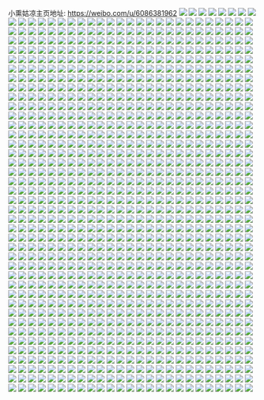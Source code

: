 小熏姑凉主页地址: https://weibo.com/u/6086381962 
![](https://wx4.sinaimg.cn/mw2000/006DTPZ0ly1h8g6ihz6kqj316816816o.jpg) 
![](https://wx4.sinaimg.cn/mw2000/006DTPZ0ly1h89gllxgqej31400u0tef.jpg) 
![](https://wx4.sinaimg.cn/mw2000/006DTPZ0ly1h885b4cilfj30m80f6q3t.jpg) 
![](https://wx4.sinaimg.cn/mw2000/006DTPZ0ly1h7ww99a959j310o0u0q5o.jpg) 
![](https://wx4.sinaimg.cn/mw2000/006DTPZ0ly1h7ww98bvbhj31220u0gnx.jpg) 
![](https://wx4.sinaimg.cn/mw2000/006DTPZ0ly1h7ww9aha36j31400p1jy7.jpg) 
![](https://wx4.sinaimg.cn/mw2000/006DTPZ0ly1h7ww9bcd1bj30u00lxgq7.jpg) 
![](https://wx4.sinaimg.cn/mw2000/006DTPZ0ly1h7ww9bw0mpj30x90jwq9u.jpg) 
![](https://wx4.sinaimg.cn/mw2000/006DTPZ0ly1h7ww9c8f2tj31210u0n0s.jpg) 
![](https://wx4.sinaimg.cn/mw2000/006DTPZ0ly1h7ww9d9hypj312a0u00x4.jpg) 
![](https://wx4.sinaimg.cn/mw2000/006DTPZ0ly1h7ww9e09rtj318g0sxadm.jpg) 
![](https://wx4.sinaimg.cn/mw2000/006DTPZ0ly1h7ww9ejokmj30zf0u0421.jpg) 
![](https://wx4.sinaimg.cn/mw2000/006DTPZ0ly1h7ww9evofrj318g0k2dih.jpg) 
![](https://wx4.sinaimg.cn/mw2000/006DTPZ0ly1h7ww9fcnw2j318g0tradv.jpg) 
![](https://wx4.sinaimg.cn/mw2000/006DTPZ0ly1h7ww9ftakdj318g0l444b.jpg) 
![](https://wx4.sinaimg.cn/mw2000/006DTPZ0ly1h7ww9g9l4aj30u0140n4f.jpg) 
![](https://wx4.sinaimg.cn/mw2000/006DTPZ0ly1h7ww9gmvzqj30xa0u0gpv.jpg) 
![](https://wx4.sinaimg.cn/mw2000/006DTPZ0ly1h7ww9h1ifej30ug0u0dic.jpg) 
![](https://wx4.sinaimg.cn/mw2000/006DTPZ0ly1h7ww9hh95uj31400h6tbh.jpg) 
![](https://wx4.sinaimg.cn/mw2000/006DTPZ0ly1h7ww9hxm2mj310u0mb43c.jpg) 
![](https://wx4.sinaimg.cn/mw2000/006DTPZ0ly1h7ww9ie1jvj30xn0u00xm.jpg) 
![](https://wx4.sinaimg.cn/mw2000/006DTPZ0ly1h7vffhb19bj32011o0x6p.jpg) 
![](https://wx4.sinaimg.cn/mw2000/006DTPZ0ly1h7t4d9kflhj30u010igv0.jpg) 
![](https://wx4.sinaimg.cn/mw2000/006DTPZ0ly1h7t4d9yzvtj30u010g7cu.jpg) 
![](https://wx4.sinaimg.cn/mw2000/006DTPZ0ly1h7t4dmxvp0j30n01dsgml.jpg) 
![](https://wx4.sinaimg.cn/mw2000/006DTPZ0ly1h7pnk0g727j30mz0s145k.jpg) 
![](https://wx4.sinaimg.cn/mw2000/006DTPZ0ly1h7pnk10cphj30my0ruqa8.jpg) 
![](https://wx4.sinaimg.cn/mw2000/006DTPZ0ly1h7pig6j76wj31er0u0gp5.jpg) 
![](https://wx4.sinaimg.cn/mw2000/006DTPZ0ly1h7pig7b364j31o00qvk20.jpg) 
![](https://wx4.sinaimg.cn/mw2000/006DTPZ0ly1h7pig5ulutj31e30u0wny.jpg) 
![](https://wx4.sinaimg.cn/mw2000/006DTPZ0ly1h7pig7yemnj31o00s67ff.jpg) 
![](https://wx4.sinaimg.cn/mw2000/006DTPZ0ly1h7k43ir2bhj31400u044w.jpg) 
![](https://wx4.sinaimg.cn/mw2000/006DTPZ0ly1h7gjavf250j31400u0ab9.jpg) 
![](https://wx4.sinaimg.cn/mw2000/006DTPZ0ly1h7dzf859hrj30u0107myp.jpg) 
![](https://wx4.sinaimg.cn/mw2000/006DTPZ0ly1h7dzf6l05ej310c0u0q93.jpg) 
![](https://wx4.sinaimg.cn/mw2000/006DTPZ0ly1h7dnzrskkaj30u01400xd.jpg) 
![](https://wx4.sinaimg.cn/mw2000/006DTPZ0ly1h7asw4jbomj30u0140tak.jpg) 
![](https://wx4.sinaimg.cn/mw2000/006DTPZ0ly1h79m1sos7mj30u0190wht.jpg) 
![](https://wx4.sinaimg.cn/mw2000/006DTPZ0ly1h7agrwy7wkj30u0192wf3.jpg) 
![](https://wx4.sinaimg.cn/mw2000/006DTPZ0ly1h7a7v3qyroj30u0140wim.jpg) 
![](https://wx4.sinaimg.cn/mw2000/006DTPZ0ly1h7a7v68tr8j30u0140n1e.jpg) 
![](https://wx4.sinaimg.cn/mw2000/006DTPZ0ly1h79mgxxjhpj31250u0n2a.jpg) 
![](https://wx4.sinaimg.cn/mw2000/006DTPZ0ly1h79mh2083uj30u0140gta.jpg) 
![](https://wx4.sinaimg.cn/mw2000/006DTPZ0ly1h79lpt5oayj31900u0qfb.jpg) 
![](https://wx4.sinaimg.cn/mw2000/006DTPZ0ly1h79lpuo3y2j30u01907ck.jpg) 
![](https://wx4.sinaimg.cn/mw2000/006DTPZ0ly1h79lpvbdw3j30u0190qc8.jpg) 
![](https://wx4.sinaimg.cn/mw2000/006DTPZ0ly1h79lpw456bj30u0191wn0.jpg) 
![](https://wx4.sinaimg.cn/mw2000/006DTPZ0ly1h79lpxd8cmj30u0190wsw.jpg) 
![](https://wx4.sinaimg.cn/mw2000/006DTPZ0ly1h79lpy7dk4j30u0190n8k.jpg) 
![](https://wx4.sinaimg.cn/mw2000/006DTPZ0ly1h79lps76paj30u0191gqc.jpg) 
![](https://wx4.sinaimg.cn/mw2000/006DTPZ0ly1h74zhfq2igj31400u0jrt.jpg) 
![](https://wx4.sinaimg.cn/mw2000/006DTPZ0ly1h74zhfcht2j31400u0gm3.jpg) 
![](https://wx4.sinaimg.cn/mw2000/006DTPZ0ly1h73nfyiq33j32c03407wj.jpg) 
![](https://wx4.sinaimg.cn/mw2000/006DTPZ0ly1h73nfzsgf3j32c0340u0x.jpg) 
![](https://wx4.sinaimg.cn/mw2000/006DTPZ0ly1h73ng1aj4jj32c0340npf.jpg) 
![](https://wx4.sinaimg.cn/mw2000/006DTPZ0ly1h72d26ngcrj30u0141k2a.jpg) 
![](https://wx4.sinaimg.cn/mw2000/006DTPZ0ly1h72d298h6vj30u0141jvu.jpg) 
![](https://wx4.sinaimg.cn/mw2000/006DTPZ0ly1h72d226u5oj30u0141gwx.jpg) 
![](https://wx4.sinaimg.cn/mw2000/006DTPZ0ly1h729qnxhmlj30u0109414.jpg) 
![](https://wx4.sinaimg.cn/mw2000/006DTPZ0ly1h729qodvzzj310u0u0zmz.jpg) 
![](https://wx4.sinaimg.cn/mw2000/006DTPZ0ly1h729qncx1cj30u010cq6u.jpg) 
![](https://wx4.sinaimg.cn/mw2000/006DTPZ0ly1h729qr7ax9j30u0190wj4.jpg) 
![](https://wx4.sinaimg.cn/mw2000/006DTPZ0ly1h71gp0j8h5j30u00w740c.jpg) 
![](https://wx4.sinaimg.cn/mw2000/006DTPZ0ly1h71gozxleaj30u00xdgn4.jpg) 
![](https://wx4.sinaimg.cn/mw2000/006DTPZ0ly1h703veq7xtj33402c0qv6.jpg) 
![](https://wx4.sinaimg.cn/mw2000/006DTPZ0ly1h6y6x28py7j30u0140te7.jpg) 
![](https://wx4.sinaimg.cn/mw2000/006DTPZ0ly1h6y6y2huxij30u0140q3y.jpg) 
![](https://wx4.sinaimg.cn/mw2000/006DTPZ0ly1h6ubcn6mo8j31400u0wi2.jpg) 
![](https://wx4.sinaimg.cn/mw2000/006DTPZ0ly1h6thpbelx9j32c01mpnpd.jpg) 
![](https://wx4.sinaimg.cn/mw2000/006DTPZ0ly1h6thpc3kgzj30zj0xhq6t.jpg) 
![](https://wx4.sinaimg.cn/mw2000/006DTPZ0ly1h6thpcm56cj30zj0o479i.jpg) 
![](https://wx4.sinaimg.cn/mw2000/006DTPZ0ly1h6thpd6rq6j30zj118wu1.jpg) 
![](https://wx4.sinaimg.cn/mw2000/006DTPZ0ly1h6thpa1gkfj30zj0vu41g.jpg) 
![](https://wx4.sinaimg.cn/mw2000/006DTPZ0ly1h6q3fu0hopj30u0140myf.jpg) 
![](https://wx4.sinaimg.cn/mw2000/006DTPZ0ly1h6q3ftk0tvj30u014075r.jpg) 
![](https://wx4.sinaimg.cn/mw2000/006DTPZ0ly1h6q3fugir6j30u0140wfm.jpg) 
![](https://wx4.sinaimg.cn/mw2000/006DTPZ0ly1h6pyncrt0sj31uo0u042l.jpg) 
![](https://wx4.sinaimg.cn/mw2000/006DTPZ0ly1h6kzoa28evj31he280afh.jpg) 
![](https://wx4.sinaimg.cn/mw2000/006DTPZ0ly1h6kzoavl91j31gs280djb.jpg) 
![](https://wx4.sinaimg.cn/mw2000/006DTPZ0ly1h6ha7pb2hhj30u010jjxw.jpg) 
![](https://wx4.sinaimg.cn/mw2000/006DTPZ0ly1h68le6u8lpj31090u00xm.jpg) 
![](https://wx4.sinaimg.cn/mw2000/006DTPZ0ly1h68le7nir9j30u010baf1.jpg) 
![](https://wx4.sinaimg.cn/mw2000/006DTPZ0ly1h68le61v4aj310j0u00tp.jpg) 
![](https://wx4.sinaimg.cn/mw2000/006DTPZ0ly1h67a5e6d6gj30n00qmwh9.jpg) 
![](https://wx4.sinaimg.cn/mw2000/006DTPZ0ly1h6629lq5osj30pg0kuace.jpg) 
![](https://wx4.sinaimg.cn/mw2000/006DTPZ0ly1h6629lew5xj30pk0ku3z8.jpg) 
![](https://wx4.sinaimg.cn/mw2000/006DTPZ0ly1h6629m1695j30pa0kumxq.jpg) 
![](https://wx4.sinaimg.cn/mw2000/006DTPZ0ly1h6629mdnohj30p10kudgf.jpg) 
![](https://wx4.sinaimg.cn/mw2000/006DTPZ0ly1h6629mv8t2j30pn0kuaak.jpg) 
![](https://wx4.sinaimg.cn/mw2000/006DTPZ0ly1h6629na7zhj30pa0kudi2.jpg) 
![](https://wx4.sinaimg.cn/mw2000/006DTPZ0ly1h6629njlhgj30p90ku0tf.jpg) 
![](https://wx4.sinaimg.cn/mw2000/006DTPZ0ly1h6629ntv3aj30pf0kuq3l.jpg) 
![](https://wx4.sinaimg.cn/mw2000/006DTPZ0ly1h6629o5x4nj30p50kujt7.jpg) 
![](https://wx4.sinaimg.cn/mw2000/006DTPZ0ly1h6629oedopj30p90kuaal.jpg) 
![](https://wx4.sinaimg.cn/mw2000/006DTPZ0ly1h660aq6hnpj30u010e7c4.jpg) 
![](https://wx4.sinaimg.cn/mw2000/006DTPZ0ly1h63zlnh6a2j30u018sabx.jpg) 
![](https://wx4.sinaimg.cn/mw2000/006DTPZ0ly1h63zlnuh7fj30u018ogsm.jpg) 
![](https://wx4.sinaimg.cn/mw2000/006DTPZ0ly1h63zlo9aelj30u010ktai.jpg) 
![](https://wx4.sinaimg.cn/mw2000/006DTPZ0ly1h63zloqrdwj30u010g7an.jpg) 
![](https://wx4.sinaimg.cn/mw2000/006DTPZ0ly1h63zlpca4qj30u018s7bt.jpg) 
![](https://wx4.sinaimg.cn/mw2000/006DTPZ0ly1h63zln13k7j30u018sdi1.jpg) 
![](https://wx4.sinaimg.cn/mw2000/006DTPZ0ly1h63zlpq42uj30u018p45o.jpg) 
![](https://wx4.sinaimg.cn/mw2000/006DTPZ0ly1h5vpg36gh3j30zt0t47ca.jpg) 
![](https://wx4.sinaimg.cn/mw2000/006DTPZ0ly1h5t2xs6i2gj31gs280b0c.jpg) 
![](https://wx4.sinaimg.cn/mw2000/006DTPZ0ly1h5q5uzixnuj310t0u0jx0.jpg) 
![](https://wx4.sinaimg.cn/mw2000/006DTPZ0ly1h5q5v1sdnpj310r0u0agj.jpg) 
![](https://wx4.sinaimg.cn/mw2000/006DTPZ0ly1h5q5uxunr7j310d0u0agv.jpg) 
![](https://wx4.sinaimg.cn/mw2000/006DTPZ0ly1h5p2r7b3fsj310t0u0jxn.jpg) 
![](https://wx4.sinaimg.cn/mw2000/006DTPZ0ly1h5p2rd81tij310r0u0n2n.jpg) 
![](https://wx4.sinaimg.cn/mw2000/006DTPZ0ly1h5p2rf0zhwj310p0u0agc.jpg) 
![](https://wx4.sinaimg.cn/mw2000/006DTPZ0ly1h5mijgw1mdj30ku0p4jv5.jpg) 
![](https://wx4.sinaimg.cn/mw2000/006DTPZ0ly1h5lj3k1qujj310r0u045u.jpg) 
![](https://wx4.sinaimg.cn/mw2000/006DTPZ0ly1h5lj3lkqizj310p0u0ten.jpg) 
![](https://wx4.sinaimg.cn/mw2000/006DTPZ0ly1h5lcwwdyv0j310w0u0dl2.jpg) 
![](https://wx4.sinaimg.cn/mw2000/006DTPZ0ly1h5lcwxp3nfj310n0u00xp.jpg) 
![](https://wx4.sinaimg.cn/mw2000/006DTPZ0ly1h5lcwv44k4j310u0u07bt.jpg) 
![](https://wx4.sinaimg.cn/mw2000/006DTPZ0ly1h5lcwzczzyj310i0u079w.jpg) 
![](https://wx4.sinaimg.cn/mw2000/006DTPZ0ly1h5iv7lwhioj30u01407bp.jpg) 
![](https://wx4.sinaimg.cn/mw2000/006DTPZ0ly1h5immnki2xj30u010ktde.jpg) 
![](https://wx4.sinaimg.cn/mw2000/006DTPZ0ly1h5immmcl51j30u010gq9o.jpg) 
![](https://wx4.sinaimg.cn/mw2000/006DTPZ0ly1h5i3ddnlqjj30u0104td2.jpg) 
![](https://wx4.sinaimg.cn/mw2000/006DTPZ0ly1h5i3de8y7hj30u010878i.jpg) 
![](https://wx4.sinaimg.cn/mw2000/006DTPZ0ly1h5i3dd8xqnj310r0u0wio.jpg) 
![](https://wx4.sinaimg.cn/mw2000/006DTPZ0ly1h5hwxnvs1rj310u0u0wj5.jpg) 
![](https://wx4.sinaimg.cn/mw2000/006DTPZ0ly1h5hwxo7zi2j310n0u0dks.jpg) 
![](https://wx4.sinaimg.cn/mw2000/006DTPZ0ly1h5hwxnisqfj310p0u0dkh.jpg) 
![](https://wx4.sinaimg.cn/mw2000/006DTPZ0ly1h5hwxor8zwj310g0u0gq8.jpg) 
![](https://wx4.sinaimg.cn/mw2000/006DTPZ0ly1h5e9llku8uj31o020sb29.jpg) 
![](https://wx4.sinaimg.cn/mw2000/006DTPZ0ly1h5e9lk5y8wj31o020h7wh.jpg) 
![](https://wx4.sinaimg.cn/mw2000/006DTPZ0ly1h5e9ln1o5sj31o0210b29.jpg) 
![](https://wx4.sinaimg.cn/mw2000/006DTPZ0ly1h5e9lox3dnj31o020be81.jpg) 
![](https://wx4.sinaimg.cn/mw2000/006DTPZ0ly1h5e9lq83rnj31o020jb29.jpg) 
![](https://wx4.sinaimg.cn/mw2000/006DTPZ0ly1h5bqhub46rj30pe0kugpg.jpg) 
![](https://wx4.sinaimg.cn/mw2000/006DTPZ0ly1h5bqhuu1htj30pi0kutbs.jpg) 
![](https://wx4.sinaimg.cn/mw2000/006DTPZ0ly1h5b6lkse2qj30u0181gtn.jpg) 
![](https://wx4.sinaimg.cn/mw2000/006DTPZ0ly1h5b6lmf4lwj30u0140ter.jpg) 
![](https://wx4.sinaimg.cn/mw2000/006DTPZ0ly1h5b6lnhvnxj31400u0n5j.jpg) 
![](https://wx4.sinaimg.cn/mw2000/006DTPZ0ly1h5b6loy14ij30u0140n82.jpg) 
![](https://wx4.sinaimg.cn/mw2000/006DTPZ0ly1h5al4e65a6j31o0203hdt.jpg) 
![](https://wx4.sinaimg.cn/mw2000/006DTPZ0ly1h5al4gp0ykj321b1o0e81.jpg) 
![](https://wx4.sinaimg.cn/mw2000/006DTPZ0ly1h58fe9s375j310l0u0djz.jpg) 
![](https://wx4.sinaimg.cn/mw2000/006DTPZ0ly1h58fea6mg2j310l0u0dk5.jpg) 
![](https://wx4.sinaimg.cn/mw2000/006DTPZ0ly1h58fe9ge20j310g0u078d.jpg) 
![](https://wx4.sinaimg.cn/mw2000/006DTPZ0ly1h58feaq0sej310e0u0dkw.jpg) 
![](https://wx4.sinaimg.cn/mw2000/006DTPZ0ly1h51auruh91j30u0104ahq.jpg) 
![](https://wx4.sinaimg.cn/mw2000/006DTPZ0ly1h4zasl5rm8j32c0340e82.jpg) 
![](https://wx4.sinaimg.cn/mw2000/006DTPZ0ly1h4xbp2dpbfj30u00u841d.jpg) 
![](https://wx4.sinaimg.cn/mw2000/006DTPZ0ly1h4wr5xcpnxj31tq1snhde.jpg) 
![](https://wx4.sinaimg.cn/mw2000/006DTPZ0ly1h4v0s50x71j310u0u0do3.jpg) 
![](https://wx4.sinaimg.cn/mw2000/006DTPZ0ly1h4v0s5tsfdj310r0u00yx.jpg) 
![](https://wx4.sinaimg.cn/mw2000/006DTPZ0ly1h4v0s6ogzlj310t0u045f.jpg) 
![](https://wx4.sinaimg.cn/mw2000/006DTPZ0ly1h4unl8o96zj30mz0pf0wk.jpg) 
![](https://wx4.sinaimg.cn/mw2000/006DTPZ0ly1h4unl8z2gej30mz0pldjh.jpg) 
![](https://wx4.sinaimg.cn/mw2000/006DTPZ0ly1h4ukoqbxuxj30uk0u0q98.jpg) 
![](https://wx4.sinaimg.cn/mw2000/006DTPZ0ly1h4ukoqnr7yj31030u0gt0.jpg) 
![](https://wx4.sinaimg.cn/mw2000/006DTPZ0ly1h4ukor8pl0j30wx0u0gs2.jpg) 
![](https://wx4.sinaimg.cn/mw2000/006DTPZ0ly1h4ukorrleyj30x20u0tft.jpg) 
![](https://wx4.sinaimg.cn/mw2000/006DTPZ0ly1h4ttshz2u1j310w0u0dnn.jpg) 
![](https://wx4.sinaimg.cn/mw2000/006DTPZ0ly1h4ttshdx3lj310u0u0n3r.jpg) 
![](https://wx4.sinaimg.cn/mw2000/006DTPZ0ly1h4ttsj5251j310r0u0wl4.jpg) 
![](https://wx4.sinaimg.cn/mw2000/006DTPZ0ly1h4qcs6dmikj316w0u0gyp.jpg) 
![](https://wx4.sinaimg.cn/mw2000/006DTPZ0ly1h4qcs9owxij31570u0thr.jpg) 
![](https://wx4.sinaimg.cn/mw2000/006DTPZ0ly1h4qcs31h23j315x0u0gx9.jpg) 
![](https://wx4.sinaimg.cn/mw2000/006DTPZ0ly1h4ot7novsqj320s1nz1kx.jpg) 
![](https://wx4.sinaimg.cn/mw2000/006DTPZ0ly1h4ot7myreqj32131nz7uh.jpg) 
![](https://wx4.sinaimg.cn/mw2000/006DTPZ0ly1h4nvl5e855j310v0u0wix.jpg) 
![](https://wx4.sinaimg.cn/mw2000/006DTPZ0ly1h4nvl4hv8yj310t0u0dm1.jpg) 
![](https://wx4.sinaimg.cn/mw2000/006DTPZ0ly1h4j2hwbz3ej31740qoqak.jpg) 
![](https://wx4.sinaimg.cn/mw2000/006DTPZ0ly1h4gzskw5x1j30or0ktdj0.jpg) 
![](https://wx4.sinaimg.cn/mw2000/006DTPZ0ly1h4fvb9u9kzj310t0u07cb.jpg) 
![](https://wx4.sinaimg.cn/mw2000/006DTPZ0ly1h4fvbalmymj310t0u0dof.jpg) 
![](https://wx4.sinaimg.cn/mw2000/006DTPZ0ly1h4fvbaytouj310l0u0wlh.jpg) 
![](https://wx4.sinaimg.cn/mw2000/006DTPZ0ly1h4fvb8y9vtj310n0u0agz.jpg) 
![](https://wx4.sinaimg.cn/mw2000/006DTPZ0ly1h4fu6l3opuj31400u0wk5.jpg) 
![](https://wx4.sinaimg.cn/mw2000/006DTPZ0ly1h4fc1t7e72j30u0140gsj.jpg) 
![](https://wx4.sinaimg.cn/mw2000/006DTPZ0ly1h4d0rmu94aj30u0140tea.jpg) 
![](https://wx4.sinaimg.cn/mw2000/006DTPZ0ly1h49qnucah1j321i1o0b29.jpg) 
![](https://wx4.sinaimg.cn/mw2000/006DTPZ0ly1h490a1yxnkj310p0u0jyf.jpg) 
![](https://wx4.sinaimg.cn/mw2000/006DTPZ0ly1h490a332krj30u010j79h.jpg) 
![](https://wx4.sinaimg.cn/mw2000/006DTPZ0ly1h490a445u0j310l0u0gql.jpg) 
![](https://wx4.sinaimg.cn/mw2000/006DTPZ0ly1h490a67g5lj30u010cjxt.jpg) 
![](https://wx4.sinaimg.cn/mw2000/006DTPZ0ly1h490a0nz4wj310u0u0gqd.jpg) 
![](https://wx4.sinaimg.cn/mw2000/006DTPZ0ly1h3ymnneinij310m0u0n1h.jpg) 
![](https://wx4.sinaimg.cn/mw2000/006DTPZ0ly1h3x0igir87j31o0218b29.jpg) 
![](https://wx4.sinaimg.cn/mw2000/006DTPZ0ly1h3wtfm5khyj310n0u043r.jpg) 
![](https://wx4.sinaimg.cn/mw2000/006DTPZ0ly1h3wtfmli4yj310u0u00y5.jpg) 
![](https://wx4.sinaimg.cn/mw2000/006DTPZ0ly1h3wtfmzzmkj310u0u0gqx.jpg) 
![](https://wx4.sinaimg.cn/mw2000/006DTPZ0ly1h3wtfna9elj310l0u00xy.jpg) 
![](https://wx4.sinaimg.cn/mw2000/006DTPZ0ly1h3wtflv49vj30u018o7b3.jpg) 
![](https://wx4.sinaimg.cn/mw2000/006DTPZ0ly1h3w3tpt938j31150u0q83.jpg) 
![](https://wx4.sinaimg.cn/mw2000/006DTPZ0ly1h3w3tq4kybj310n0u0dl6.jpg) 
![](https://wx4.sinaimg.cn/mw2000/006DTPZ0ly1h3w3tqjvfoj310w0u07ae.jpg) 
![](https://wx4.sinaimg.cn/mw2000/006DTPZ0ly1h3w3tqwumsj310y0u0n31.jpg) 
![](https://wx4.sinaimg.cn/mw2000/006DTPZ0ly1h3w3trbkqhj310g0u00za.jpg) 
![](https://wx4.sinaimg.cn/mw2000/006DTPZ0ly1h3w3tpf8o8j310y0u0q92.jpg) 
![](https://wx4.sinaimg.cn/mw2000/006DTPZ0ly1h3w3trndeyj311o0u0q92.jpg) 
![](https://wx4.sinaimg.cn/mw2000/006DTPZ0ly1h3knbketrvj30u018ngse.jpg) 
![](https://wx4.sinaimg.cn/mw2000/006DTPZ0ly1h3knblpu4zj30u0140dk4.jpg) 
![](https://wx4.sinaimg.cn/mw2000/006DTPZ0ly1h3knbn0apzj30u0140n1d.jpg) 
![](https://wx4.sinaimg.cn/mw2000/006DTPZ0ly1h3hbqhq42zj30u010itfz.jpg) 
![](https://wx4.sinaimg.cn/mw2000/006DTPZ0ly1h3b6m20cegj30u010i0ye.jpg) 
![](https://wx4.sinaimg.cn/mw2000/006DTPZ0ly1h3b6lzi3qtj30u010gdlv.jpg) 
![](https://wx4.sinaimg.cn/mw2000/006DTPZ0ly1h3b6m3frrdj30u010ngrq.jpg) 
![](https://wx4.sinaimg.cn/mw2000/006DTPZ0ly1h3b6m5m3p6j30u018xdnv.jpg) 
![](https://wx4.sinaimg.cn/mw2000/006DTPZ0ly1h36sm2vtcdj30mz0s6784.jpg) 
![](https://wx4.sinaimg.cn/mw2000/006DTPZ0ly1h36sm4ujzbj30mz0rwaef.jpg) 
![](https://wx4.sinaimg.cn/mw2000/006DTPZ0ly1h36sm60jvzj30mz0s6q79.jpg) 
![](https://wx4.sinaimg.cn/mw2000/006DTPZ0ly1h35n14diw3j30my0ru41y.jpg) 
![](https://wx4.sinaimg.cn/mw2000/006DTPZ0ly1h35n13j80qj30my0rrdk3.jpg) 
![](https://wx4.sinaimg.cn/mw2000/006DTPZ0ly1h3531i8jlgj30mz0rx77n.jpg) 
![](https://wx4.sinaimg.cn/mw2000/006DTPZ0ly1h3531jf757j30mz0rzwhs.jpg) 
![](https://wx4.sinaimg.cn/mw2000/006DTPZ0ly1h3531h9265j30mz0s1adk.jpg) 
![](https://wx4.sinaimg.cn/mw2000/006DTPZ0ly1h345uqzhecj30u010iwks.jpg) 
![](https://wx4.sinaimg.cn/mw2000/006DTPZ0ly1h2v0hd6cu9j30mz0rutck.jpg) 
![](https://wx4.sinaimg.cn/mw2000/006DTPZ0ly1h2ua72201nj30u0140jwp.jpg) 
![](https://wx4.sinaimg.cn/mw2000/006DTPZ0ly1h2ua72p242j30u0140jvx.jpg) 
![](https://wx4.sinaimg.cn/mw2000/006DTPZ0ly1h2kikqbri2j30u0140n4g.jpg) 
![](https://wx4.sinaimg.cn/mw2000/006DTPZ0ly1h2h98d19dpj30u00xvtdt.jpg) 
![](https://wx4.sinaimg.cn/mw2000/006DTPZ0ly1h2h98bi46ij30u00vpwjg.jpg) 
![](https://wx4.sinaimg.cn/mw2000/006DTPZ0ly1h2h98g07p3j30u00vxaer.jpg) 
![](https://wx4.sinaimg.cn/mw2000/006DTPZ0ly1h271rh0rdsj30s411haeq.jpg) 
![](https://wx4.sinaimg.cn/mw2000/006DTPZ0ly1h25hb6qtwxj30mz0rojwi.jpg) 
![](https://wx4.sinaimg.cn/mw2000/006DTPZ0ly1h25hb75rjsj30mz0rvdjv.jpg) 
![](https://wx4.sinaimg.cn/mw2000/006DTPZ0ly1h1lyverkooj30u010gn3c.jpg) 
![](https://wx4.sinaimg.cn/mw2000/006DTPZ0ly1h1exezpgf5j31400u014c.jpg) 
![](https://wx4.sinaimg.cn/mw2000/006DTPZ0ly1h1exf1k4vbj31400u045a.jpg) 
![](https://wx4.sinaimg.cn/mw2000/006DTPZ0ly1h1exf3lzmvj31400u00yj.jpg) 
![](https://wx4.sinaimg.cn/mw2000/006DTPZ0ly1h1exew6rsnj30u0141gxi.jpg) 
![](https://wx4.sinaimg.cn/mw2000/006DTPZ0ly1h1bsvhkmr4j30u010cwkd.jpg) 
![](https://wx4.sinaimg.cn/mw2000/006DTPZ0ly1h1bsvjbth2j30u010in30.jpg) 
![](https://wx4.sinaimg.cn/mw2000/006DTPZ0ly1h1bsvfx15bj30u010cn40.jpg) 
![](https://wx4.sinaimg.cn/mw2000/006DTPZ0ly1h101j0d6gvj310n0u07a6.jpg) 
![](https://wx4.sinaimg.cn/mw2000/006DTPZ0ly1h101j1ccvpj31aa0u0jym.jpg) 
![](https://wx4.sinaimg.cn/mw2000/006DTPZ0ly1h09k3u1ub9j30u0109tgl.jpg) 
![](https://wx4.sinaimg.cn/mw2000/006DTPZ0ly1h09k3t1vgqj310g0u0thz.jpg) 
![](https://wx4.sinaimg.cn/mw2000/006DTPZ0ly1h079bmpb0cj310t0u0jyv.jpg) 
![](https://wx4.sinaimg.cn/mw2000/006DTPZ0ly1h079bm9ptuj310u0u0dmu.jpg) 
![](https://wx4.sinaimg.cn/mw2000/006DTPZ0ly1h079bn7m0aj310l0u0agh.jpg) 
![](https://wx4.sinaimg.cn/mw2000/006DTPZ0ly1h05rfjqhisj317k0u0wni.jpg) 
![](https://wx4.sinaimg.cn/mw2000/006DTPZ0ly1h05rfkgas9j316g0u0jzj.jpg) 
![](https://wx4.sinaimg.cn/mw2000/006DTPZ0ly1h05rfl0vjoj317i0u0th1.jpg) 
![](https://wx4.sinaimg.cn/mw2000/006DTPZ0ly1h03v9ej9zuj30u011m453.jpg) 
![](https://wx4.sinaimg.cn/mw2000/006DTPZ0ly1h03v9cmx1yj30zy0u0jxw.jpg) 
![](https://wx4.sinaimg.cn/mw2000/006DTPZ0ly1h03v9go1hdj30u00xstfh.jpg) 
![](https://wx4.sinaimg.cn/mw2000/006DTPZ0ly1gzws2c6tf5j31980u0tgb.jpg) 
![](https://wx4.sinaimg.cn/mw2000/006DTPZ0ly1gznm8t4b2aj30u0190q77.jpg) 
![](https://wx4.sinaimg.cn/mw2000/006DTPZ0ly1gznm8sd3k3j30u0190goa.jpg) 
![](https://wx4.sinaimg.cn/mw2000/006DTPZ0ly1gzfde57pnnj32c0340b29.jpg) 
![](https://wx4.sinaimg.cn/mw2000/006DTPZ0ly1gzfde5u4lej30u01hctmp.jpg) 
![](https://wx4.sinaimg.cn/mw2000/006DTPZ0ly1gzfde6gio9j32c03404qp.jpg) 
![](https://wx4.sinaimg.cn/mw2000/006DTPZ0ly1gynk81ihc5j33402c07wi.jpg) 
![](https://wx4.sinaimg.cn/mw2000/006DTPZ0ly1gynk82152rj315d0v1qdw.jpg) 
![](https://wx4.sinaimg.cn/mw2000/006DTPZ0gy1gygel016rzj32c0340u0x.jpg) 
![](https://wx4.sinaimg.cn/mw2000/006DTPZ0gy1gygel1uz73j31hm280kjl.jpg) 
![](https://wx4.sinaimg.cn/mw2000/006DTPZ0gy1gygel333lrj31hj280qv5.jpg) 
![](https://wx4.sinaimg.cn/mw2000/006DTPZ0gy1gygel4jkn1j31hr280qv5.jpg) 
![](https://wx4.sinaimg.cn/mw2000/006DTPZ0ly1gq9n9v9jorj30u00zrtfy.jpg) 
![](https://wx4.sinaimg.cn/mw2000/006DTPZ0ly1gq9n9vrpdqj30u015xahh.jpg) 
![](https://wx4.sinaimg.cn/mw2000/006DTPZ0ly1gq9n9wcfekj30yf0u044p.jpg) 
![](https://wx4.sinaimg.cn/mw2000/006DTPZ0ly1gq9n9ump8tj30u01uo4er.jpg) 
![](https://wx4.sinaimg.cn/mw2000/006DTPZ0ly1gq9n9wuu4jj30u01uowk5.jpg) 
![](https://wx4.sinaimg.cn/mw2000/006DTPZ0gy1gyf9hpljuoj31o020sb29.jpg) 
![](https://wx4.sinaimg.cn/mw2000/006DTPZ0gy1gyf9j4wsmlj31o0215b29.jpg) 
![](https://wx4.sinaimg.cn/mw2000/006DTPZ0gy1gyf9hm7w9rj31o020u7wh.jpg) 
![](https://wx4.sinaimg.cn/mw2000/006DTPZ0gy1gyf9j8gkcvj31o0215b29.jpg) 
![](https://wx4.sinaimg.cn/mw2000/006DTPZ0ly1gxovhn7pr9j32c03401kz.jpg) 
![](https://wx4.sinaimg.cn/mw2000/006DTPZ0ly1gxovhlrhxcj32c03401kz.jpg) 
![](https://wx4.sinaimg.cn/mw2000/006DTPZ0ly1gxc1bj6jm3j30u0140jxg.jpg) 
![](https://wx4.sinaimg.cn/mw2000/006DTPZ0ly1gxc1bia1k8j30u010gwjz.jpg) 
![](https://wx4.sinaimg.cn/mw2000/006DTPZ0ly1gxc1bjuf95j30u0140gpk.jpg) 
![](https://wx4.sinaimg.cn/mw2000/006DTPZ0ly1gx3xh79rnpj33402c0kjm.jpg) 
![](https://wx4.sinaimg.cn/mw2000/006DTPZ0ly1gwtowk2vz6j30u00ziafr.jpg) 
![](https://wx4.sinaimg.cn/mw2000/006DTPZ0ly1gwtowhqf5jj30u010jn3b.jpg) 
![](https://wx4.sinaimg.cn/mw2000/006DTPZ0ly1gwtowltjm9j30u010cgsl.jpg) 
![](https://wx4.sinaimg.cn/mw2000/006DTPZ0ly1gwa0a7g4rij30u0101agi.jpg) 
![](https://wx4.sinaimg.cn/mw2000/006DTPZ0ly1gwa0a72tk9j315f0u0wlk.jpg) 
![](https://wx4.sinaimg.cn/mw2000/006DTPZ0ly1gw6jkdll4lj31410u0gs1.jpg) 
![](https://wx4.sinaimg.cn/mw2000/006DTPZ0ly1gw6jkdznwkj30u0141wpb.jpg) 
![](https://wx4.sinaimg.cn/mw2000/006DTPZ0ly1gvyn156aqjj30u019010e.jpg) 
![](https://wx4.sinaimg.cn/mw2000/006DTPZ0ly1gvyn162b92j31900u00w3.jpg) 
![](https://wx4.sinaimg.cn/mw2000/006DTPZ0ly1gvyn182svtj30u0190jzh.jpg) 
![](https://wx4.sinaimg.cn/mw2000/006DTPZ0ly1gvyn1azo06j30u0190tjc.jpg) 
![](https://wx4.sinaimg.cn/mw2000/006DTPZ0ly1gvyn1evrw0j31900u012h.jpg) 
![](https://wx4.sinaimg.cn/mw2000/006DTPZ0ly1gvyn1ixgumj31900u0nbu.jpg) 
![](https://wx4.sinaimg.cn/mw2000/006DTPZ0ly1gvyn12deu6j30u0190k0s.jpg) 
![](https://wx4.sinaimg.cn/mw2000/006DTPZ0ly1gvyn1l8e0hj30u0190gph.jpg) 
![](https://wx4.sinaimg.cn/mw2000/006DTPZ0ly1gvwb62i4ebj30u010jafr.jpg) 
![](https://wx4.sinaimg.cn/mw2000/006DTPZ0ly1gvwb64313cj30u010bn30.jpg) 
![](https://wx4.sinaimg.cn/mw2000/006DTPZ0ly1gvwb6a97u6j310w0u0dmb.jpg) 
![](https://wx4.sinaimg.cn/mw2000/006DTPZ0ly1gvwb65s2mbj30u0191wk3.jpg) 
![](https://wx4.sinaimg.cn/mw2000/006DTPZ0ly1gvwb66ndbxj30u0140aed.jpg) 
![](https://wx4.sinaimg.cn/mw2000/006DTPZ0ly1gvwb68cktdj30u0140agg.jpg) 
![](https://wx4.sinaimg.cn/mw2000/006DTPZ0ly1gvexj4ozitj60u0109jye02.jpg) 
![](https://wx4.sinaimg.cn/mw2000/006DTPZ0ly1gvexj2wps5j60u010ggss02.jpg) 
![](https://wx4.sinaimg.cn/mw2000/006DTPZ0ly1gvc94jeogtj61100u0teo02.jpg) 
![](https://wx4.sinaimg.cn/mw2000/006DTPZ0ly1gvc94ky2awj610w0u0jxf02.jpg) 
![](https://wx4.sinaimg.cn/mw2000/006DTPZ0ly1gvc94md6f0j610u0u0n3b02.jpg) 
![](https://wx4.sinaimg.cn/mw2000/006DTPZ0ly1gv8wi29ubvj619y0u0jxk02.jpg) 
![](https://wx4.sinaimg.cn/mw2000/006DTPZ0ly1gv6j7jtiitj60qo0zkgwt02.jpg) 
![](https://wx4.sinaimg.cn/mw2000/006DTPZ0ly1gv6j7ib6oyj60qo0zk12o02.jpg) 
![](https://wx4.sinaimg.cn/mw2000/006DTPZ0ly1gv6j7kt2kmj60nc0pmgrh02.jpg) 
![](https://wx4.sinaimg.cn/mw2000/006DTPZ0ly1gv6j7ldedij60qo0qbn4a02.jpg) 
![](https://wx4.sinaimg.cn/mw2000/006DTPZ0ly1gv6j7mhshjj60qo0zk48r02.jpg) 
![](https://wx4.sinaimg.cn/mw2000/006DTPZ0ly1gv6j43ad8aj61o02187wh02.jpg) 
![](https://wx4.sinaimg.cn/mw2000/006DTPZ0ly1gv6j451ucvj62c0340x6p02.jpg) 
![](https://wx4.sinaimg.cn/mw2000/006DTPZ0ly1gv6j414a4ij60wf139alf02.jpg) 
![](https://wx4.sinaimg.cn/mw2000/006DTPZ0ly1gux93s3r16j62c0340npe02.jpg) 
![](https://wx4.sinaimg.cn/mw2000/006DTPZ0ly1gux93q0a9fj62c0340npe02.jpg) 
![](https://wx4.sinaimg.cn/mw2000/006DTPZ0ly1guo3gaxclrj61090u07bj02.jpg) 
![](https://wx4.sinaimg.cn/mw2000/006DTPZ0ly1guo3gd05kbj610e0u010w02.jpg) 
![](https://wx4.sinaimg.cn/mw2000/006DTPZ0ly1guo3gf3iqdj610e0u0gtm02.jpg) 
![](https://wx4.sinaimg.cn/mw2000/006DTPZ0ly1guo3gh8vobj610l0u00zr02.jpg) 
![](https://wx4.sinaimg.cn/mw2000/006DTPZ0ly1guo3g9bbyaj60u018xjz802.jpg) 
![](https://wx4.sinaimg.cn/mw2000/006DTPZ0ly1guiidu8xckj60u018udq602.jpg) 
![](https://wx4.sinaimg.cn/mw2000/006DTPZ0ly1guiidw17fjj60u010in4d02.jpg) 
![](https://wx4.sinaimg.cn/mw2000/006DTPZ0ly1guiidyhl9ij60u010gk0402.jpg) 
![](https://wx4.sinaimg.cn/mw2000/006DTPZ0ly1guiie1k49zj60u018uk3m02.jpg) 
![](https://wx4.sinaimg.cn/mw2000/006DTPZ0ly1guiidr1kkej60rc14u7dd02.jpg) 
![](https://wx4.sinaimg.cn/mw2000/006DTPZ0ly1guceq2jqicj60u00uudlj02.jpg) 
![](https://wx4.sinaimg.cn/mw2000/006DTPZ0ly1guceq13lhwj60u00x245602.jpg) 
![](https://wx4.sinaimg.cn/mw2000/006DTPZ0ly1guaoj6epgdj60u0140wl902.jpg) 
![](https://wx4.sinaimg.cn/mw2000/006DTPZ0ly1guaoj7o59mj60sm1evn2x02.jpg) 
![](https://wx4.sinaimg.cn/mw2000/006DTPZ0ly1gu2asc4apsj31360u0jz5.jpg) 
![](https://wx4.sinaimg.cn/mw2000/006DTPZ0ly1gu2asbrcqvj30wn0u0gso.jpg) 
![](https://wx4.sinaimg.cn/mw2000/006DTPZ0ly1gu2ascf7fmj30ug0u00ya.jpg) 
![](https://wx4.sinaimg.cn/mw2000/006DTPZ0ly1gu2asd97ioj317c0u0qbm.jpg) 
![](https://wx4.sinaimg.cn/mw2000/006DTPZ0ly1gtvc4kkt0uj30my0vi776.jpg) 
![](https://wx4.sinaimg.cn/mw2000/006DTPZ0ly1gtvc4mdmk6j30my0s3go1.jpg) 
![](https://wx4.sinaimg.cn/mw2000/006DTPZ0ly1gtjlndfpvbj32c0340hdu.jpg) 
![](https://wx4.sinaimg.cn/mw2000/006DTPZ0ly1gtjlnfo0t6j32c0340hdu.jpg) 
![](https://wx4.sinaimg.cn/mw2000/006DTPZ0ly1gtfy826pqgj30vs0u0wjo.jpg) 
![](https://wx4.sinaimg.cn/mw2000/006DTPZ0ly1gtfy82exilj30us0u0439.jpg) 
![](https://wx4.sinaimg.cn/mw2000/006DTPZ0ly1gtfy82qw5pj30u00x0dl4.jpg) 
![](https://wx4.sinaimg.cn/mw2000/006DTPZ0ly1gtfy831fy9j30u00uwjwk.jpg) 
![](https://wx4.sinaimg.cn/mw2000/006DTPZ0ly1gt9a5g1z3wj30u014043n.jpg) 
![](https://wx4.sinaimg.cn/mw2000/006DTPZ0ly1gt9a5h2qjxj30u0140dkl.jpg) 
![](https://wx4.sinaimg.cn/mw2000/006DTPZ0ly1gt89izi2o5j30u0140wln.jpg) 
![](https://wx4.sinaimg.cn/mw2000/006DTPZ0ly1gt89iz103rj30u0140jw5.jpg) 
![](https://wx4.sinaimg.cn/mw2000/006DTPZ0ly1gt5i4gcymbj30u01400xm.jpg) 
![](https://wx4.sinaimg.cn/mw2000/006DTPZ0ly1gt5i4fc63oj30u0140gqn.jpg) 
![](https://wx4.sinaimg.cn/mw2000/006DTPZ0ly1gt5i4grmqzj30u0140tdn.jpg) 
![](https://wx4.sinaimg.cn/mw2000/006DTPZ0ly1gt2clb2j1wj310w0u0q76.jpg) 
![](https://wx4.sinaimg.cn/mw2000/006DTPZ0ly1gt2clbndtlj30yb0u0gpi.jpg) 
![](https://wx4.sinaimg.cn/mw2000/006DTPZ0ly1gt2clc968sj30zd0u0q6z.jpg) 
![](https://wx4.sinaimg.cn/mw2000/006DTPZ0ly1gt2clcucesj30u00vo41q.jpg) 
![](https://wx4.sinaimg.cn/mw2000/006DTPZ0ly1gt2cldxaz7j30xu0u0tcj.jpg) 
![](https://wx4.sinaimg.cn/mw2000/006DTPZ0ly1gt2cledjy5j30u00v0n0e.jpg) 
![](https://wx4.sinaimg.cn/mw2000/006DTPZ0ly1gt2clao2m6j30ye0u0wih.jpg) 
![](https://wx4.sinaimg.cn/mw2000/006DTPZ0ly1gswm2ndm0wj31o0210b29.jpg) 
![](https://wx4.sinaimg.cn/mw2000/006DTPZ0ly1gswm2mgzq4j31o0215e81.jpg) 
![](https://wx4.sinaimg.cn/mw2000/006DTPZ0ly1gsu3ffplvgj31ds0n0mzn.jpg) 
![](https://wx4.sinaimg.cn/mw2000/006DTPZ0ly1gspihiwz2lj30u018pgv9.jpg) 
![](https://wx4.sinaimg.cn/mw2000/006DTPZ0ly1gsj4kh8fh5j30u01jetlh.jpg) 
![](https://wx4.sinaimg.cn/mw2000/006DTPZ0ly1gsj4kihvfij30u018zwo1.jpg) 
![](https://wx4.sinaimg.cn/mw2000/006DTPZ0ly1gsj4kj4horj30u018oqda.jpg) 
![](https://wx4.sinaimg.cn/mw2000/006DTPZ0ly1gsj4kjsfvaj30u01badpn.jpg) 
![](https://wx4.sinaimg.cn/mw2000/006DTPZ0ly1gs7ccgkh5yj30u00zkgt3.jpg) 
![](https://wx4.sinaimg.cn/mw2000/006DTPZ0ly1gs2y8cfeokj30xc0quwkx.jpg) 
![](https://wx4.sinaimg.cn/mw2000/006DTPZ0ly1gs2y8cy3b3j30oy0xcqa7.jpg) 
![](https://wx4.sinaimg.cn/mw2000/006DTPZ0ly1grz4n2ow1zj30qo0zk0yd.jpg) 
![](https://wx4.sinaimg.cn/mw2000/006DTPZ0ly1grz4n2y68lj30p30xg438.jpg) 
![](https://wx4.sinaimg.cn/mw2000/006DTPZ0ly1grz4n2cwp8j30qo0zkq8h.jpg) 
![](https://wx4.sinaimg.cn/mw2000/006DTPZ0ly1grq1oaex9qj30u010jn31.jpg) 
![](https://wx4.sinaimg.cn/mw2000/006DTPZ0ly1grq1o9r34pj30u018pqag.jpg) 
![](https://wx4.sinaimg.cn/mw2000/006DTPZ0ly1grq1mn0s7rj30qo0qo7b7.jpg) 
![](https://wx4.sinaimg.cn/mw2000/006DTPZ0ly1grq1mnbhfvj30qo0qotee.jpg) 
![](https://wx4.sinaimg.cn/mw2000/006DTPZ0ly1grq1mnww6yj30qo0qo447.jpg) 
![](https://wx4.sinaimg.cn/mw2000/006DTPZ0ly1grma65dvggj30n0187q79.jpg) 
![](https://wx4.sinaimg.cn/mw2000/006DTPZ0ly1grma65q446j30mz0u8gof.jpg) 
![](https://wx4.sinaimg.cn/mw2000/006DTPZ0ly1grioxr61u4j30u0140dse.jpg) 
![](https://wx4.sinaimg.cn/mw2000/006DTPZ0ly1gqz5pxvf6zj30u018pwmj.jpg) 
![](https://wx4.sinaimg.cn/mw2000/006DTPZ0ly1gqxb3965jcj32c0340kjl.jpg) 
![](https://wx4.sinaimg.cn/mw2000/006DTPZ0ly1gqxb3cjsfjj32c03407wi.jpg) 
![](https://wx4.sinaimg.cn/mw2000/006DTPZ0ly1gqi9dakcbnj30u0104do5.jpg) 
![](https://wx4.sinaimg.cn/mw2000/006DTPZ0ly1gqggc4voo7j31400u07ba.jpg) 
![](https://wx4.sinaimg.cn/mw2000/006DTPZ0ly1gqggc5j6x0j31dz0s345y.jpg) 
![](https://wx4.sinaimg.cn/mw2000/006DTPZ0ly1gqggc4jy49j30u0140jxc.jpg) 
![](https://wx4.sinaimg.cn/mw2000/006DTPZ0ly1gqggc61rrij31400u0q5t.jpg) 
![](https://wx4.sinaimg.cn/mw2000/006DTPZ0ly1gqepm1m2k6j30u010bk38.jpg) 
![](https://wx4.sinaimg.cn/mw2000/006DTPZ0ly1gqaqg6hjnjj30u00zeakc.jpg) 
![](https://wx4.sinaimg.cn/mw2000/006DTPZ0ly1gq9nbrz58ej30u015xahh.jpg) 
![](https://wx4.sinaimg.cn/mw2000/006DTPZ0ly1gq9nbsc8akj30yf0u044p.jpg) 
![](https://wx4.sinaimg.cn/mw2000/006DTPZ0ly1gq9nbssb1nj30u00zrtfy.jpg) 
![](https://wx4.sinaimg.cn/mw2000/006DTPZ0ly1gq9nbrl2pvj30u01uowk5.jpg) 
![](https://wx4.sinaimg.cn/mw2000/006DTPZ0ly1gq9nbtw571j30u01uo4er.jpg) 
![](https://wx4.sinaimg.cn/mw2000/006DTPZ0ly1gq9n8l3fl4j30u01uogvv.jpg) 
![](https://wx4.sinaimg.cn/mw2000/006DTPZ0ly1gq9n8m7mrej30u01uo7wh.jpg) 
![](https://wx4.sinaimg.cn/mw2000/006DTPZ0ly1gq9n8kdz2yj31uo0u0gxb.jpg) 
![](https://wx4.sinaimg.cn/mw2000/006DTPZ0ly1gq9n8mv8gpj30vr0u0wpx.jpg) 
![](https://wx4.sinaimg.cn/mw2000/006DTPZ0ly1gq9n8n8tcmj30uj0u012f.jpg) 
![](https://wx4.sinaimg.cn/mw2000/006DTPZ0ly1gpul42mlddj30u0103n80.jpg) 
![](https://wx4.sinaimg.cn/mw2000/006DTPZ0ly1gptyupc9e1j30ui0u0n23.jpg) 
![](https://wx4.sinaimg.cn/mw2000/006DTPZ0ly1gpqhtor32vj310g0u0tjp.jpg) 
![](https://wx4.sinaimg.cn/mw2000/006DTPZ0ly1gpqhtpd320j30u010fn8x.jpg) 
![](https://wx4.sinaimg.cn/mw2000/006DTPZ0ly1gpqhtpwwncj310g0u0dpy.jpg) 
![](https://wx4.sinaimg.cn/mw2000/006DTPZ0ly1gpqhtqcc5rj30u0104tky.jpg) 
![](https://wx4.sinaimg.cn/mw2000/006DTPZ0ly1gpqhtnyuvnj30u010ck3r.jpg) 
![](https://wx4.sinaimg.cn/mw2000/006DTPZ0ly1gppyt2peacj30u019stn9.jpg) 
![](https://wx4.sinaimg.cn/mw2000/006DTPZ0ly1gppci93hp4j31o02001kx.jpg) 
![](https://wx4.sinaimg.cn/mw2000/006DTPZ0ly1gppciba97vj31o02081kx.jpg) 
![](https://wx4.sinaimg.cn/mw2000/006DTPZ0ly1gpkg7chy7hj317i1gbk6i.jpg) 
![](https://wx4.sinaimg.cn/mw2000/006DTPZ0ly1gpfib67sjmj31400u0n84.jpg) 
![](https://wx4.sinaimg.cn/mw2000/006DTPZ0ly1gpepjzpe8cj31400u0489.jpg) 
![](https://wx4.sinaimg.cn/mw2000/006DTPZ0ly1gpepk0d6hsj31400u0n74.jpg) 
![](https://wx4.sinaimg.cn/mw2000/006DTPZ0ly1gpepk13xo6j31400u012b.jpg) 
![](https://wx4.sinaimg.cn/mw2000/006DTPZ0ly1gpepk1idvsj31400u0gv7.jpg) 
![](https://wx4.sinaimg.cn/mw2000/006DTPZ0ly1gpefgc5vhoj31o020h4qq.jpg) 
![](https://wx4.sinaimg.cn/mw2000/006DTPZ0ly1gpa86jpvhej30u00zw0zt.jpg) 
![](https://wx4.sinaimg.cn/mw2000/006DTPZ0ly1gp8zf7gd9lj30u00ztn73.jpg) 
![](https://wx4.sinaimg.cn/mw2000/006DTPZ0ly1gp7xv0o92lj30u01upk3p.jpg) 
![](https://wx4.sinaimg.cn/mw2000/006DTPZ0ly1gp7xuxbijzj30u01unnam.jpg) 
![](https://wx4.sinaimg.cn/mw2000/006DTPZ0ly1gp6h6rmqj6j30u0140456.jpg) 
![](https://wx4.sinaimg.cn/mw2000/006DTPZ0ly1gp6h6rzmeuj30u0140aip.jpg) 
![](https://wx4.sinaimg.cn/mw2000/006DTPZ0ly1gp6h6sg2ujj31400u0do1.jpg) 
![](https://wx4.sinaimg.cn/mw2000/006DTPZ0ly1gp6h6sv93sj31400u0agg.jpg) 
![](https://wx4.sinaimg.cn/mw2000/006DTPZ0ly1gp5legvz45j30u0140ag9.jpg) 
![](https://wx4.sinaimg.cn/mw2000/006DTPZ0ly1gp5lehgkxfj30u0140q8o.jpg) 
![](https://wx4.sinaimg.cn/mw2000/006DTPZ0ly1gp5lei7ywdj30u0140gro.jpg) 
![](https://wx4.sinaimg.cn/mw2000/006DTPZ0ly1gp5lekkt80j30u0140q8h.jpg) 
![](https://wx4.sinaimg.cn/mw2000/006DTPZ0ly1gp3xsmu0n2j31o01zhb29.jpg) 
![](https://wx4.sinaimg.cn/mw2000/006DTPZ0ly1gp3xsm3tb0j31o01zcu0x.jpg) 
![](https://wx4.sinaimg.cn/mw2000/006DTPZ0ly1gp3xsnhf6gj31o01zk4qq.jpg) 
![](https://wx4.sinaimg.cn/mw2000/006DTPZ0ly1gp31986tsvj32c0340b2a.jpg) 
![](https://wx4.sinaimg.cn/mw2000/006DTPZ0ly1gp3199j4pzj32c0340b2a.jpg) 
![](https://wx4.sinaimg.cn/mw2000/006DTPZ0ly1goyifjceflj31o01zkhdt.jpg) 
![](https://wx4.sinaimg.cn/mw2000/006DTPZ0ly1goukbg6qxhj30qo0qoquf.jpg) 
![](https://wx4.sinaimg.cn/mw2000/006DTPZ0ly1gotq96uu9tj32c0340b29.jpg) 
![](https://wx4.sinaimg.cn/mw2000/006DTPZ0ly1gor49uizzrj30u01400y5.jpg) 
![](https://wx4.sinaimg.cn/mw2000/006DTPZ0ly1goqjz8ols1j31ds0n0hdv.jpg) 
![](https://wx4.sinaimg.cn/mw2000/006DTPZ0ly1goqjz8zyfyj30mz0i7taj.jpg) 
![](https://wx4.sinaimg.cn/mw2000/006DTPZ0ly1goi2bpu82dj31ds0n0qv7.jpg) 
![](https://wx4.sinaimg.cn/mw2000/006DTPZ0ly1goi2box16pj31ds0n0hdv.jpg) 
![](https://wx4.sinaimg.cn/mw2000/006DTPZ0ly1gogp0ck9fuj32c0340tkx.jpg) 
![](https://wx4.sinaimg.cn/mw2000/006DTPZ0ly1gogp0dtp0nj32c0340wq9.jpg) 
![](https://wx4.sinaimg.cn/mw2000/006DTPZ0ly1gog8znc5aij32c0340tkx.jpg) 
![](https://wx4.sinaimg.cn/mw2000/006DTPZ0ly1gog8zlssmfj32c0340wq9.jpg) 
![](https://wx4.sinaimg.cn/mw2000/006DTPZ0ly1gofkhftbx9j30u0140jwd.jpg) 
![](https://wx4.sinaimg.cn/mw2000/006DTPZ0ly1gnpbodfe8mj30xc0xcqa4.jpg) 
![](https://wx4.sinaimg.cn/mw2000/006DTPZ0ly1gnpbodmgoxj30xc0xcjyz.jpg) 
![](https://wx4.sinaimg.cn/mw2000/006DTPZ0ly1gnpbodwoksj30xc0xcjyn.jpg) 
![](https://wx4.sinaimg.cn/mw2000/006DTPZ0ly1gnpboe76nfj30xc0xcwme.jpg) 
![](https://wx4.sinaimg.cn/mw2000/006DTPZ0ly1go5w1tetoxj32c0340x6q.jpg) 
![](https://wx4.sinaimg.cn/mw2000/006DTPZ0ly1go5w1vqlxsj32c0340u0z.jpg) 
![](https://wx4.sinaimg.cn/mw2000/006DTPZ0ly1go5w1y8sqkj32c0340qv6.jpg) 
![](https://wx4.sinaimg.cn/mw2000/006DTPZ0ly1go5w21t0kbj32c0340kjm.jpg) 
![](https://wx4.sinaimg.cn/mw2000/006DTPZ0ly1go49aarzntj32c0340u0z.jpg) 
![](https://wx4.sinaimg.cn/mw2000/006DTPZ0ly1go49ac96l7j32c0340u0z.jpg) 
![](https://wx4.sinaimg.cn/mw2000/006DTPZ0ly1go2g4x7wjrj32c02uj7wi.jpg) 
![](https://wx4.sinaimg.cn/mw2000/006DTPZ0ly1go2g50ki51j32c02uu7wi.jpg) 
![](https://wx4.sinaimg.cn/mw2000/006DTPZ0ly1go1622g6rlj32c0340duu.jpg) 
![](https://wx4.sinaimg.cn/mw2000/006DTPZ0ly1go01dn8r5zj30qo0zktda.jpg) 
![](https://wx4.sinaimg.cn/mw2000/006DTPZ0ly1gnzt2wrqgaj31o01yxu0x.jpg) 
![](https://wx4.sinaimg.cn/mw2000/006DTPZ0ly1gnvclvc82jj30u014043m.jpg) 
![](https://wx4.sinaimg.cn/mw2000/006DTPZ0ly1gnvclvlxn1j30u0140149.jpg) 
![](https://wx4.sinaimg.cn/mw2000/006DTPZ0ly1gnvclvw7icj30u014015f.jpg) 
![](https://wx4.sinaimg.cn/mw2000/006DTPZ0ly1gnvclw3f28j30u0140aj4.jpg) 
![](https://wx4.sinaimg.cn/mw2000/006DTPZ0ly1gnvclwd0tcj30u0140gyn.jpg) 
![](https://wx4.sinaimg.cn/mw2000/006DTPZ0ly1gnvclwknj9j30u01407bv.jpg) 
![](https://wx4.sinaimg.cn/mw2000/006DTPZ0ly1gnvclwzuv0j30u0140qad.jpg) 
![](https://wx4.sinaimg.cn/mw2000/006DTPZ0ly1gnsjhbmo5yj30xc0xcqa4.jpg) 
![](https://wx4.sinaimg.cn/mw2000/006DTPZ0ly1gnsjhc1ai3j30xc0xcwme.jpg) 
![](https://wx4.sinaimg.cn/mw2000/006DTPZ0ly1gnsjhce0oxj30xc0xcjyz.jpg) 
![](https://wx4.sinaimg.cn/mw2000/006DTPZ0ly1gnsjhcrhikj30xc0xcjyn.jpg) 
![](https://wx4.sinaimg.cn/mw2000/006DTPZ0ly1gnqd8zrdqrj30u01uo465.jpg) 
![](https://wx4.sinaimg.cn/mw2000/006DTPZ0ly1gnqd90b856j30u01uon5h.jpg) 
![](https://wx4.sinaimg.cn/mw2000/006DTPZ0ly1gnqd92eivej30u01uon50.jpg) 
![](https://wx4.sinaimg.cn/mw2000/006DTPZ0ly1gnqd94evlhj30u01uo46b.jpg) 
![](https://wx4.sinaimg.cn/mw2000/006DTPZ0ly1gnqd95xadij30u01uothy.jpg) 
![](https://wx4.sinaimg.cn/mw2000/006DTPZ0ly1gnprdr3b5cj32c0340b2a.jpg) 
![](https://wx4.sinaimg.cn/mw2000/006DTPZ0ly1gnprdsfyjfj32c0340b2a.jpg) 
![](https://wx4.sinaimg.cn/mw2000/006DTPZ0ly1gnprdujou8j32c0340u0x.jpg) 
![](https://wx4.sinaimg.cn/mw2000/006DTPZ0ly1gnp8po4h0lj32802yohe2.jpg) 
![](https://wx4.sinaimg.cn/mw2000/006DTPZ0ly1gnn6z27a17j31sc2dse81.jpg) 
![](https://wx4.sinaimg.cn/mw2000/006DTPZ0ly1gnn6z33a10j31sc2dshdt.jpg) 
![](https://wx4.sinaimg.cn/mw2000/006DTPZ0ly1gnjylwalfmj30u0140tcd.jpg) 
![](https://wx4.sinaimg.cn/mw2000/006DTPZ0ly1gnjylwhnv7j30u0140ad1.jpg) 
![](https://wx4.sinaimg.cn/mw2000/006DTPZ0ly1gnjbs53yvzj30u011cjxo.jpg) 
![](https://wx4.sinaimg.cn/mw2000/006DTPZ0ly1gnjbs5r29kj30u0116afr.jpg) 
![](https://wx4.sinaimg.cn/mw2000/006DTPZ0ly1gnjbs6dh5wj30u011cwjy.jpg) 
![](https://wx4.sinaimg.cn/mw2000/006DTPZ0ly1gnhjurriqsj30u014076z.jpg) 
![](https://wx4.sinaimg.cn/mw2000/006DTPZ0ly1gnhjus0ujxj30u014042a.jpg) 
![](https://wx4.sinaimg.cn/mw2000/006DTPZ0ly1gncw8zec1jj32c0340x6q.jpg) 
![](https://wx4.sinaimg.cn/mw2000/006DTPZ0ly1gncw933m5xj32c0340kjq.jpg) 
![](https://wx4.sinaimg.cn/mw2000/006DTPZ0ly1gncw960ueuj32c0340nph.jpg) 
![](https://wx4.sinaimg.cn/mw2000/006DTPZ0ly1gncbqtw9z8j31o01ysqv6.jpg) 
![](https://wx4.sinaimg.cn/mw2000/006DTPZ0ly1gncbquja32j31o01zk000.jpg) 
![](https://wx4.sinaimg.cn/mw2000/006DTPZ0ly1gnafp5wwj9j30z30u0q6i.jpg) 
![](https://wx4.sinaimg.cn/mw2000/006DTPZ0ly1gnafp64kxoj30y20tzq6l.jpg) 
![](https://wx4.sinaimg.cn/mw2000/006DTPZ0ly1gnafp6cossj30x20tzn0i.jpg) 
![](https://wx4.sinaimg.cn/mw2000/006DTPZ0ly1gn5y0od0gcj32802s6u0y.jpg) 
![](https://wx4.sinaimg.cn/mw2000/006DTPZ0ly1gn5y0qc6duj32802sau0y.jpg) 
![](https://wx4.sinaimg.cn/mw2000/006DTPZ0ly1gn5y0sssgqj32802s21kz.jpg) 
![](https://wx4.sinaimg.cn/mw2000/006DTPZ0ly1gn5y0tolc5j31o01yyqv5.jpg) 
![](https://wx4.sinaimg.cn/mw2000/006DTPZ0ly1gn5y0vlsk1j31o01z3qv5.jpg) 
![](https://wx4.sinaimg.cn/mw2000/006DTPZ0ly1gn5y0whmfyj31o01z6npd.jpg) 
![](https://wx4.sinaimg.cn/mw2000/006DTPZ0ly1gn5y0xfqzqj31o01zk4qq.jpg) 
![](https://wx4.sinaimg.cn/mw2000/006DTPZ0ly1gn5y0y946xj31o01z6qv5.jpg) 
![](https://wx4.sinaimg.cn/mw2000/006DTPZ0ly1gn0u9e9twzj314010ttx0.jpg) 
![](https://wx4.sinaimg.cn/mw2000/006DTPZ0ly1gn0u9eo3m6j314010z7rh.jpg) 
![](https://wx4.sinaimg.cn/mw2000/006DTPZ0ly1gmxldfjebaj30qo0qothf.jpg) 
![](https://wx4.sinaimg.cn/mw2000/006DTPZ0ly1gmxldfwwtfj30qo0qo4lc.jpg) 
![](https://wx4.sinaimg.cn/mw2000/006DTPZ0ly1gmweidm16jj30u0121443.jpg) 
![](https://wx4.sinaimg.cn/mw2000/006DTPZ0ly1gmweie0ch8j30w10u042m.jpg) 
![](https://wx4.sinaimg.cn/mw2000/006DTPZ0ly1gmriklpmtyj30qo0qoazy.jpg) 
![](https://wx4.sinaimg.cn/mw2000/006DTPZ0ly1gmrikm70a8j30qo0qoazi.jpg) 
![](https://wx4.sinaimg.cn/mw2000/006DTPZ0ly1gmrikmhrx5j30qo0qob05.jpg) 
![](https://wx4.sinaimg.cn/mw2000/006DTPZ0ly1gmrikmu688j30qo0qokgw.jpg) 
![](https://wx4.sinaimg.cn/mw2000/006DTPZ0ly1gmrikn5ogej30qo0qob04.jpg) 
![](https://wx4.sinaimg.cn/mw2000/006DTPZ0ly1gmriknm4e1j30qo0qob0j.jpg) 
![](https://wx4.sinaimg.cn/mw2000/006DTPZ0ly1gmqw4ydab2j30qo0qoqtj.jpg) 
![](https://wx4.sinaimg.cn/mw2000/006DTPZ0ly1gmqw4ypnfvj30qo0qokhc.jpg) 
![](https://wx4.sinaimg.cn/mw2000/006DTPZ0ly1gmqw4z28uzj30qo0qo1j0.jpg) 
![](https://wx4.sinaimg.cn/mw2000/006DTPZ0ly1gmqw4zn5g4j30qo0qoe6e.jpg) 
![](https://wx4.sinaimg.cn/mw2000/006DTPZ0ly1gmqw5045atj30qo0qo7v4.jpg) 
![](https://wx4.sinaimg.cn/mw2000/006DTPZ0ly1gmqw50kzyfj30qo0qoqv3.jpg) 
![](https://wx4.sinaimg.cn/mw2000/006DTPZ0ly1gmqjepm1ifj30qo0qox1f.jpg) 
![](https://wx4.sinaimg.cn/mw2000/006DTPZ0ly1gmqjeq2rwzj30qo0qo1fn.jpg) 
![](https://wx4.sinaimg.cn/mw2000/006DTPZ0ly1gmjll48urcj30qo0qoth6.jpg) 
![](https://wx4.sinaimg.cn/mw2000/006DTPZ0ly1gmhlfwt3xqj30qo0qo1if.jpg) 
![](https://wx4.sinaimg.cn/mw2000/006DTPZ0ly1gmhlfxe2vwj30qo0qotwp.jpg) 
![](https://wx4.sinaimg.cn/mw2000/006DTPZ0ly1gmhlfy55izj30qo0qoazb.jpg) 
![](https://wx4.sinaimg.cn/mw2000/006DTPZ0ly1gmhlfypb9xj30qo0qoazl.jpg) 
![](https://wx4.sinaimg.cn/mw2000/006DTPZ0ly1gmhlfzkmzgj30qo0qonoo.jpg) 
![](https://wx4.sinaimg.cn/mw2000/006DTPZ0ly1gmhlg0yv7kj30qo0qoqsd.jpg) 
![](https://wx4.sinaimg.cn/mw2000/006DTPZ0ly1gmhfgoyan8j30u0140tnn.jpg) 
![](https://wx4.sinaimg.cn/mw2000/006DTPZ0ly1gmhfgpcuxkj30u0140ap1.jpg) 
![](https://wx4.sinaimg.cn/mw2000/006DTPZ0ly1gmgk20508bj30qo0qotg1.jpg) 
![](https://wx4.sinaimg.cn/mw2000/006DTPZ0ly1gm9moi3oeuj316o1kw4qp.jpg) 
![](https://wx4.sinaimg.cn/mw2000/006DTPZ0ly1gm3riara5sj316o1kw4qr.jpg) 
![](https://wx4.sinaimg.cn/mw2000/006DTPZ0ly1gm3ribwuwfj31kw16o4qr.jpg) 
![](https://wx4.sinaimg.cn/mw2000/006DTPZ0ly1gm3ricyonqj316o1kwx6q.jpg) 
![](https://wx4.sinaimg.cn/mw2000/006DTPZ0ly1gm3ridxwl6j316o1kw1kz.jpg) 
![](https://wx4.sinaimg.cn/mw2000/006DTPZ0ly1gm3riev8tpj316o1kwx6q.jpg) 
![](https://wx4.sinaimg.cn/mw2000/006DTPZ0ly1gm3rifztw4j316o1kw4qr.jpg) 
![](https://wx4.sinaimg.cn/mw2000/006DTPZ0ly1gm3rigxws3j316o1kw4qr.jpg) 
![](https://wx4.sinaimg.cn/mw2000/006DTPZ0ly1glyzwnqk0pj31400u041j.jpg) 
![](https://wx4.sinaimg.cn/mw2000/006DTPZ0ly1glyzwokz9aj32c02c0kjn.jpg) 
![](https://wx4.sinaimg.cn/mw2000/006DTPZ0ly1glyzwpmtmoj32c02c0e83.jpg) 
![](https://wx4.sinaimg.cn/mw2000/006DTPZ0ly1glyzwr65evj32c02c0qv7.jpg) 
![](https://wx4.sinaimg.cn/mw2000/006DTPZ0ly1glyq03strqj30m80m67e2.jpg) 
![](https://wx4.sinaimg.cn/mw2000/006DTPZ0ly1glyq04mtwdj30m80m8tka.jpg) 
![](https://wx4.sinaimg.cn/mw2000/006DTPZ0ly1glvtos1yapj32c03404qu.jpg) 
![](https://wx4.sinaimg.cn/mw2000/006DTPZ0ly1glvtouqmd8j32c0340qv8.jpg) 
![](https://wx4.sinaimg.cn/mw2000/006DTPZ0ly1glvtowpmhcj32c0340hdx.jpg) 
![](https://wx4.sinaimg.cn/mw2000/006DTPZ0ly1glv9j0a2h9j314011c4qp.jpg) 
![](https://wx4.sinaimg.cn/mw2000/006DTPZ0ly1glv9j0quezj314011d4qp.jpg) 
![](https://wx4.sinaimg.cn/mw2000/006DTPZ0ly1glv9j1srx1j32c0340kjo.jpg) 
![](https://wx4.sinaimg.cn/mw2000/006DTPZ0ly1gluoecke8jj316o1kw4n7.jpg) 
![](https://wx4.sinaimg.cn/mw2000/006DTPZ0ly1gluoed2j4yj316o1kwx3g.jpg) 
![](https://wx4.sinaimg.cn/mw2000/006DTPZ0ly1gluoeea886j316o1kwu0y.jpg) 
![](https://wx4.sinaimg.cn/mw2000/006DTPZ0ly1glu292qpwsj30v2140qtg.jpg) 
![](https://wx4.sinaimg.cn/mw2000/006DTPZ0ly1glu2934mjxj30ur1404nh.jpg) 
![](https://wx4.sinaimg.cn/mw2000/006DTPZ0ly1glu293kneoj30uv140no0.jpg) 
![](https://wx4.sinaimg.cn/mw2000/006DTPZ0ly1glu293xz57j30v8140hcv.jpg) 
![](https://wx4.sinaimg.cn/mw2000/006DTPZ0ly1glpvy2phwbj316o1kxb29.jpg) 
![](https://wx4.sinaimg.cn/mw2000/006DTPZ0ly1glpvy3qzcaj316o1kwx6q.jpg) 
![](https://wx4.sinaimg.cn/mw2000/006DTPZ0ly1glol0he4lmj316o1kw1kz.jpg) 
![](https://wx4.sinaimg.cn/mw2000/006DTPZ0ly1glol0i5ry1j316o1kwu0y.jpg) 
![](https://wx4.sinaimg.cn/mw2000/006DTPZ0ly1glmh2aw7k2j316o1kwu0y.jpg) 
![](https://wx4.sinaimg.cn/mw2000/006DTPZ0ly1glmh2co8g3j316o1kwnpe.jpg) 
![](https://wx4.sinaimg.cn/mw2000/006DTPZ0ly1gll33hozzmj32c03404qs.jpg) 
![](https://wx4.sinaimg.cn/mw2000/006DTPZ0ly1gll33is365j32c03407wk.jpg) 
![](https://wx4.sinaimg.cn/mw2000/006DTPZ0ly1gll33kxs8tj32c0340nph.jpg) 
![](https://wx4.sinaimg.cn/mw2000/006DTPZ0ly1gll33mcba7j32c0340nph.jpg) 
![](https://wx4.sinaimg.cn/mw2000/006DTPZ0ly1glihi9pr8vj30u00u00x8.jpg) 
![](https://wx4.sinaimg.cn/mw2000/006DTPZ0ly1glihiasob5j31400u0n28.jpg) 
![](https://wx4.sinaimg.cn/mw2000/006DTPZ0ly1glhxq9hy6tj31kw16o7pn.jpg) 
![](https://wx4.sinaimg.cn/mw2000/006DTPZ0ly1gldumm4dqgj316o1kwnpe.jpg) 
![](https://wx4.sinaimg.cn/mw2000/006DTPZ0ly1gldumnav5aj316o1kwnpe.jpg) 
![](https://wx4.sinaimg.cn/mw2000/006DTPZ0ly1gldumodhjhj316o1kwkjm.jpg) 
![](https://wx4.sinaimg.cn/mw2000/006DTPZ0ly1gldas86kl0j316o1kw7wj.jpg) 
![](https://wx4.sinaimg.cn/mw2000/006DTPZ0ly1gldasa66lpj316o1kwe83.jpg) 
![](https://wx4.sinaimg.cn/mw2000/006DTPZ0ly1gldasbcqg9j316o1kw4qr.jpg) 
![](https://wx4.sinaimg.cn/mw2000/006DTPZ0ly1glbhjvtapxj316o1e01kx.jpg) 
![](https://wx4.sinaimg.cn/mw2000/006DTPZ0ly1gl9f85wmj1j32c02c0x6q.jpg) 
![](https://wx4.sinaimg.cn/mw2000/006DTPZ0ly1gl77wsomb5j32c02c04qr.jpg) 
![](https://wx4.sinaimg.cn/mw2000/006DTPZ0ly1gl4iodpdr3j30u0140tc5.jpg) 
![](https://wx4.sinaimg.cn/mw2000/006DTPZ0ly1gl4ioe9f18j30u0140n0s.jpg) 
![](https://wx4.sinaimg.cn/mw2000/006DTPZ0ly1gl4ioepihjj30u0140whi.jpg) 
![](https://wx4.sinaimg.cn/mw2000/006DTPZ0ly1gl4iof8gw9j30u0140q60.jpg) 
![](https://wx4.sinaimg.cn/mw2000/006DTPZ0ly1gl4iofp6d6j30u0140q5l.jpg) 
![](https://wx4.sinaimg.cn/mw2000/006DTPZ0ly1gl19y8m8hbj32c03404qr.jpg) 
![](https://wx4.sinaimg.cn/mw2000/006DTPZ0ly1gl19y9jjakj32c03401kz.jpg) 
![](https://wx4.sinaimg.cn/mw2000/006DTPZ0ly1gl01yhpkjxj30u010udlo.jpg) 
![](https://wx4.sinaimg.cn/mw2000/006DTPZ0ly1gl01yj4mxvj30u010sgq9.jpg) 
![](https://wx4.sinaimg.cn/mw2000/006DTPZ0ly1gl01ykafw7j30z00u00xq.jpg) 
![](https://wx4.sinaimg.cn/mw2000/006DTPZ0ly1gl01ylbe44j30u010vq7a.jpg) 
![](https://wx4.sinaimg.cn/mw2000/006DTPZ0ly1gky6usrfkjj30qo0qo7nr.jpg) 
![](https://wx4.sinaimg.cn/mw2000/006DTPZ0ly1gky6uurmttj30qo0qoh5m.jpg) 
![](https://wx4.sinaimg.cn/mw2000/006DTPZ0ly1gky6uva7p0j30qo0qoax9.jpg) 
![](https://wx4.sinaimg.cn/mw2000/006DTPZ0ly1gkpg0dyhavj314010lavj.jpg) 
![](https://wx4.sinaimg.cn/mw2000/006DTPZ0ly1gkktq0gvsxj32c03407wl.jpg) 
![](https://wx4.sinaimg.cn/mw2000/006DTPZ0ly1gkiiwat95sj30u00u0dh8.jpg) 
![](https://wx4.sinaimg.cn/mw2000/006DTPZ0ly1gkiiwby92mj30u014076o.jpg) 
![](https://wx4.sinaimg.cn/mw2000/006DTPZ0ly1gkge94agkij30qo0qo41r.jpg) 
![](https://wx4.sinaimg.cn/mw2000/006DTPZ0ly1gkf8b6hsaij32c0340u10.jpg) 
![](https://wx4.sinaimg.cn/mw2000/006DTPZ0ly1gkf8b8emdfj32c0340x6s.jpg) 
![](https://wx4.sinaimg.cn/mw2000/006DTPZ0ly1gk9yel98ppj32c02c0kjn.jpg) 
![](https://wx4.sinaimg.cn/mw2000/006DTPZ0ly1gk9yemuscvj31vi2bix6p.jpg) 
![](https://wx4.sinaimg.cn/mw2000/006DTPZ0ly1gk9yepdyutj32c02c0u11.jpg) 
![](https://wx4.sinaimg.cn/mw2000/006DTPZ0ly1gk9yeqm7unj32c01g3hdt.jpg) 
![](https://wx4.sinaimg.cn/mw2000/006DTPZ0ly1gk5d9ol9daj32c0340kjo.jpg) 
![](https://wx4.sinaimg.cn/mw2000/006DTPZ0ly1gk5d9q5h9fj32c0340npg.jpg) 
![](https://wx4.sinaimg.cn/mw2000/006DTPZ0ly1gk5d9rofybj32c0340qv8.jpg) 
![](https://wx4.sinaimg.cn/mw2000/006DTPZ0ly1gjyfq77q8fj314011g4qp.jpg) 
![](https://wx4.sinaimg.cn/mw2000/006DTPZ0ly1gjyfq7nq3wj314010w7tx.jpg) 
![](https://wx4.sinaimg.cn/mw2000/006DTPZ0ly1gjvhdzfowkj32c0340kjq.jpg) 
![](https://wx4.sinaimg.cn/mw2000/006DTPZ0ly1gjvhe0t3lnj32c0340e86.jpg) 
![](https://wx4.sinaimg.cn/mw2000/006DTPZ0ly1gjvhe26jcnj32c0340hdy.jpg) 
![](https://wx4.sinaimg.cn/mw2000/006DTPZ0ly1gjtmnah8gtj30u014041c.jpg) 
![](https://wx4.sinaimg.cn/mw2000/006DTPZ0ly1gjtmnd3sr7j30u0140n0f.jpg) 
![](https://wx4.sinaimg.cn/mw2000/006DTPZ0ly1gjtmnfbo8zj30u0140ju5.jpg) 
![](https://wx4.sinaimg.cn/mw2000/006DTPZ0ly1gjtmngui2sj30u0140mzt.jpg) 
![](https://wx4.sinaimg.cn/mw2000/006DTPZ0ly1gjsfas46ktj32c0340qv8.jpg) 
![](https://wx4.sinaimg.cn/mw2000/006DTPZ0ly1gjsfavcvtuj32c0340x6s.jpg) 
![](https://wx4.sinaimg.cn/mw2000/006DTPZ0ly1gjsfawoi9vj32c02c0npf.jpg) 
![](https://wx4.sinaimg.cn/mw2000/006DTPZ0ly1gjlllcjj39j30qo0qokeb.jpg) 
![](https://wx4.sinaimg.cn/mw2000/006DTPZ0ly1gjllld0njuj30qo0qo1j7.jpg) 
![](https://wx4.sinaimg.cn/mw2000/006DTPZ0ly1gjkc401j2fj30qo0qoaji.jpg) 
![](https://wx4.sinaimg.cn/mw2000/006DTPZ0ly1gjkc40hncfj30qo0qoayg.jpg) 
![](https://wx4.sinaimg.cn/mw2000/006DTPZ0ly1gji4h9p7vuj30qo0qo4oi.jpg) 
![](https://wx4.sinaimg.cn/mw2000/006DTPZ0ly1gji4ha4ib3j30qo0qonnp.jpg) 
![](https://wx4.sinaimg.cn/mw2000/006DTPZ0ly1gji2kyufrjj30u00x5jvq.jpg) 
![](https://wx4.sinaimg.cn/mw2000/006DTPZ0ly1gji2kz2obaj30u00qhgox.jpg) 
![](https://wx4.sinaimg.cn/mw2000/006DTPZ0ly1gj5lruyexvj32c03404qt.jpg) 
![](https://wx4.sinaimg.cn/mw2000/006DTPZ0ly1gj287oy3mmj32c0340hdw.jpg) 
![](https://wx4.sinaimg.cn/mw2000/006DTPZ0ly1gj1fxgcy0pj30qo0qojur.jpg) 
![](https://wx4.sinaimg.cn/mw2000/006DTPZ0ly1gj1fxgoecjj30qo0qoade.jpg) 
![](https://wx4.sinaimg.cn/mw2000/006DTPZ0ly1gj1fxhb88uj30u0140wgj.jpg) 
![](https://wx4.sinaimg.cn/mw2000/006DTPZ0ly1gj1fxlrqhij30qo0qodil.jpg) 
![](https://wx4.sinaimg.cn/mw2000/006DTPZ0ly1gj0fgu2iarj32c02v7npf.jpg) 
![](https://wx4.sinaimg.cn/mw2000/006DTPZ0ly1gizkycatcbj314011ck9r.jpg) 
![](https://wx4.sinaimg.cn/mw2000/006DTPZ0ly1gizkycqy6dj31o00u0hdt.jpg) 
![](https://wx4.sinaimg.cn/mw2000/006DTPZ0ly1gixw4pry98j314011j7t6.jpg) 
![](https://wx4.sinaimg.cn/mw2000/006DTPZ0ly1gixw4qalonj314010vtz3.jpg) 
![](https://wx4.sinaimg.cn/mw2000/006DTPZ0ly1gixw4qofs4j314011fkg3.jpg) 
![](https://wx4.sinaimg.cn/mw2000/006DTPZ0ly1gixw4qyfgjj3140110qo4.jpg) 
![](https://wx4.sinaimg.cn/mw2000/006DTPZ0ly1gixhikc7xoj314011j7t6.jpg) 
![](https://wx4.sinaimg.cn/mw2000/006DTPZ0ly1gixhil1aykj3140112nox.jpg) 
![](https://wx4.sinaimg.cn/mw2000/006DTPZ0ly1giwwt3b8n1j3140116khc.jpg) 
![](https://wx4.sinaimg.cn/mw2000/006DTPZ0ly1giwwt46wsoj314010ltxe.jpg) 
![](https://wx4.sinaimg.cn/mw2000/006DTPZ0ly1giupsmu8ovj30u01o0dom.jpg) 
![](https://wx4.sinaimg.cn/mw2000/006DTPZ0ly1giupsnd9axj30u01o0thf.jpg) 
![](https://wx4.sinaimg.cn/mw2000/006DTPZ0ly1gitwe3b4lhj30qo0zkb29.jpg) 
![](https://wx4.sinaimg.cn/mw2000/006DTPZ0ly1gitwe3zybuj30qo0zkb29.jpg) 
![](https://wx4.sinaimg.cn/mw2000/006DTPZ0ly1gitwe4oz0pj30qo0zk7wh.jpg) 
![](https://wx4.sinaimg.cn/mw2000/006DTPZ0ly1girmd1tpkoj30jz0zke3i.jpg) 
![](https://wx4.sinaimg.cn/mw2000/006DTPZ0ly1giq9mmlpinj314011a4mk.jpg) 
![](https://wx4.sinaimg.cn/mw2000/006DTPZ0ly1giq9mnorxvj3140113qot.jpg) 
![](https://wx4.sinaimg.cn/mw2000/006DTPZ0ly1ginpndhe0dj30u00v3gve.jpg) 
![](https://wx4.sinaimg.cn/mw2000/006DTPZ0ly1gimv2c9kcbj314011e4qp.jpg) 
![](https://wx4.sinaimg.cn/mw2000/006DTPZ0ly1gimv2kklgaj314011c7wh.jpg) 
![](https://wx4.sinaimg.cn/mw2000/006DTPZ0ly1gimv2l0cdkj314011g7wh.jpg) 
![](https://wx4.sinaimg.cn/mw2000/006DTPZ0ly1gimfpu6gjsj30u0140ju1.jpg) 
![](https://wx4.sinaimg.cn/mw2000/006DTPZ0ly1gimfpv7hsfj30u0140go4.jpg) 
![](https://wx4.sinaimg.cn/mw2000/006DTPZ0ly1gikb8p2cv9j314011ctz8.jpg) 
![](https://wx4.sinaimg.cn/mw2000/006DTPZ0ly1gikb8ppz3bj3140110e4u.jpg) 
![](https://wx4.sinaimg.cn/mw2000/006DTPZ0ly1gikb8q97nnj3140118x3y.jpg) 
![](https://wx4.sinaimg.cn/mw2000/006DTPZ0ly1gikb8quyuuj3140111qtg.jpg) 
![](https://wx4.sinaimg.cn/mw2000/006DTPZ0ly1gikb8rhz8wj314011jx6l.jpg) 
![](https://wx4.sinaimg.cn/mw2000/006DTPZ0ly1gikb8s00p3j3140118e5f.jpg) 
![](https://wx4.sinaimg.cn/mw2000/006DTPZ0ly1gijjzsngkij32c02v1x6r.jpg) 
![](https://wx4.sinaimg.cn/mw2000/006DTPZ0ly1giieojdow5j30qo0zk7wh.jpg) 
![](https://wx4.sinaimg.cn/mw2000/006DTPZ0ly1giieok9gw9j30qo0zk7wh.jpg) 
![](https://wx4.sinaimg.cn/mw2000/006DTPZ0ly1giieokvcg0j30qo0zk7wh.jpg) 
![](https://wx4.sinaimg.cn/mw2000/006DTPZ0ly1giieolj28oj30qo0zk7wh.jpg) 
![](https://wx4.sinaimg.cn/mw2000/006DTPZ0ly1gihw761r8mj30u011sk2h.jpg) 
![](https://wx4.sinaimg.cn/mw2000/006DTPZ0ly1gihw76pdtaj30u011uk3e.jpg) 
![](https://wx4.sinaimg.cn/mw2000/006DTPZ0ly1gihw77uwshj30u010pdjk.jpg) 
![](https://wx4.sinaimg.cn/mw2000/006DTPZ0ly1gihw78mc1hj30u0140k0f.jpg) 
![](https://wx4.sinaimg.cn/mw2000/006DTPZ0ly1gihw79865xj30u0140aik.jpg) 
![](https://wx4.sinaimg.cn/mw2000/006DTPZ0ly1gihw79w04yj30u0140dnu.jpg) 
![](https://wx4.sinaimg.cn/mw2000/006DTPZ0ly1gihw7aiv1wj30u0140qfn.jpg) 
![](https://wx4.sinaimg.cn/mw2000/006DTPZ0ly1gigjukr4uqj31401ej7m1.jpg) 
![](https://wx4.sinaimg.cn/mw2000/006DTPZ0ly1gifvypkkyvj31401eihdt.jpg) 
![](https://wx4.sinaimg.cn/mw2000/006DTPZ0ly1gifvyqelkhj31401eknpd.jpg) 
![](https://wx4.sinaimg.cn/mw2000/006DTPZ0ly1gid67crxhnj30u0140wgx.jpg) 
![](https://wx4.sinaimg.cn/mw2000/006DTPZ0ly1gid67edc5fj30u0140wh1.jpg) 
![](https://wx4.sinaimg.cn/mw2000/006DTPZ0ly1gi9uiyi3skj32c03404qt.jpg) 
![](https://wx4.sinaimg.cn/mw2000/006DTPZ0ly1gi9uiztrodj32c0340b2d.jpg) 
![](https://wx4.sinaimg.cn/mw2000/006DTPZ0ly1gi6m4v0fulj30qo0qo4jb.jpg) 
![](https://wx4.sinaimg.cn/mw2000/006DTPZ0ly1gi50aqhiclj30u0140acm.jpg) 
![](https://wx4.sinaimg.cn/mw2000/006DTPZ0ly1gi3dzemw8qj33422c0u10.jpg) 
![](https://wx4.sinaimg.cn/mw2000/006DTPZ0ly1gi3dzhdik7j33402c01l3.jpg) 
![](https://wx4.sinaimg.cn/mw2000/006DTPZ0ly1gi27jk4anjj32c0340qv8.jpg) 
![](https://wx4.sinaimg.cn/mw2000/006DTPZ0ly1gi27jmoc3uj32c0340u10.jpg) 
![](https://wx4.sinaimg.cn/mw2000/006DTPZ0ly1gi27joiq1qj32c0340b2d.jpg) 
![](https://wx4.sinaimg.cn/mw2000/006DTPZ0ly1gi11br1kzuj32c03401l1.jpg) 
![](https://wx4.sinaimg.cn/mw2000/006DTPZ0ly1gi11btunboj32c03401l1.jpg) 
![](https://wx4.sinaimg.cn/mw2000/006DTPZ0ly1gi11bxfw91j32c0340x6s.jpg) 
![](https://wx4.sinaimg.cn/mw2000/006DTPZ0ly1gi11c1mtrej32c03404qt.jpg) 
![](https://wx4.sinaimg.cn/mw2000/006DTPZ0ly1ghzvr0ppj8j32c02ucx6q.jpg) 
![](https://wx4.sinaimg.cn/mw2000/006DTPZ0ly1ghzvr3o7f8j32c02vax6q.jpg) 
![](https://wx4.sinaimg.cn/mw2000/006DTPZ0ly1ghzvr6aivpj32c02uqqv7.jpg) 
![](https://wx4.sinaimg.cn/mw2000/006DTPZ0ly1ghzvr8pzvfj32c02vtkjn.jpg) 
![](https://wx4.sinaimg.cn/mw2000/006DTPZ0ly1ghzvr9yle4j32c02m1hdt.jpg) 
![](https://wx4.sinaimg.cn/mw2000/006DTPZ0ly1ghymiga0xqj30qo0zkju0.jpg) 
![](https://wx4.sinaimg.cn/mw2000/006DTPZ0ly1ghymigs7ngj30qo0zkdlu.jpg) 
![](https://wx4.sinaimg.cn/mw2000/006DTPZ0ly1ghymih5hbfj30qo0zk44j.jpg) 
![](https://wx4.sinaimg.cn/mw2000/006DTPZ0ly1ghrn0sitdtj30qo0zkb29.jpg) 
![](https://wx4.sinaimg.cn/mw2000/006DTPZ0ly1ghrn0t2dqqj30qo0zkb29.jpg) 
![](https://wx4.sinaimg.cn/mw2000/006DTPZ0ly1ghqp5ohwmgj30qo0zkhdt.jpg) 
![](https://wx4.sinaimg.cn/mw2000/006DTPZ0ly1ghqp5pg28ej30qo0zke81.jpg) 
![](https://wx4.sinaimg.cn/mw2000/006DTPZ0ly1gho0nt0qcjj30qo0zk77t.jpg) 
![](https://wx4.sinaimg.cn/mw2000/006DTPZ0ly1gho0ntg7dtj30qo0zkgrv.jpg) 
![](https://wx4.sinaimg.cn/mw2000/006DTPZ0ly1gho0ntv8plj30qo0zkq83.jpg) 
![](https://wx4.sinaimg.cn/mw2000/006DTPZ0ly1gho0nuc9d4j30qo0zkjy6.jpg) 
![](https://wx4.sinaimg.cn/mw2000/006DTPZ0ly1ghlzm15zs9j30zk0qo1kx.jpg) 
![](https://wx4.sinaimg.cn/mw2000/006DTPZ0ly1ghlzm1udd7j30zk0qokhe.jpg) 
![](https://wx4.sinaimg.cn/mw2000/006DTPZ0ly1ghlzm2k1i0j30zk0qo1jz.jpg) 
![](https://wx4.sinaimg.cn/mw2000/006DTPZ0ly1ghlzm33sbtj30zk0qo1kn.jpg) 
![](https://wx4.sinaimg.cn/mw2000/006DTPZ0ly1ghlzm3s36ej30zk0qo7sj.jpg) 
![](https://wx4.sinaimg.cn/mw2000/006DTPZ0ly1ghlzm48ahwj30zk0qoqr4.jpg) 
![](https://wx4.sinaimg.cn/mw2000/006DTPZ0ly1ghjvdvwomzj30zk0qo7ti.jpg) 
![](https://wx4.sinaimg.cn/mw2000/006DTPZ0ly1ghjvdwkwuuj30zk0qob27.jpg) 
![](https://wx4.sinaimg.cn/mw2000/006DTPZ0ly1ghjvdx9388j30zk0qo1ki.jpg) 
![](https://wx4.sinaimg.cn/mw2000/006DTPZ0ly1ghjvdxopn0j30zk0qoe1q.jpg) 
![](https://wx4.sinaimg.cn/mw2000/006DTPZ0ly1ghjvdy8o2sj30zk0qo1k9.jpg) 
![](https://wx4.sinaimg.cn/mw2000/006DTPZ0ly1ghijpqe40uj30qo0zk7wh.jpg) 
![](https://wx4.sinaimg.cn/mw2000/006DTPZ0ly1ghdjgopj93j30qo0zkwke.jpg) 
![](https://wx4.sinaimg.cn/mw2000/006DTPZ0ly1ghdjgtk7t4j30qo0zk0xz.jpg) 
![](https://wx4.sinaimg.cn/mw2000/006DTPZ0ly1ghdjguy6vij30qo0zkdl5.jpg) 
![](https://wx4.sinaimg.cn/mw2000/006DTPZ0ly1ghdjh60gmgj30qo0zkgqj.jpg) 
![](https://wx4.sinaimg.cn/mw2000/006DTPZ0ly1gh5elsp1ytj30u0140juo.jpg) 
![](https://wx4.sinaimg.cn/mw2000/006DTPZ0ly1ggyldvvaokj30qo0zk4qp.jpg) 
![](https://wx4.sinaimg.cn/mw2000/006DTPZ0ly1ggyldwh0lbj30qo0zkb29.jpg) 
![](https://wx4.sinaimg.cn/mw2000/006DTPZ0ly1ggt0emf82rj30qo0zk4qp.jpg) 
![](https://wx4.sinaimg.cn/mw2000/006DTPZ0ly1ggt0en6oigj30qo0zk1kx.jpg) 
![](https://wx4.sinaimg.cn/mw2000/006DTPZ0ly1ggt0eo436ij30qo0zk4qp.jpg) 
![](https://wx4.sinaimg.cn/mw2000/006DTPZ0ly1ggt0ep5womj30qo0zk1kx.jpg) 
![](https://wx4.sinaimg.cn/mw2000/006DTPZ0ly1ggt0epv9j9j30qo0zk1kx.jpg) 
![](https://wx4.sinaimg.cn/mw2000/006DTPZ0ly1ggt0eqhtqvj30qo0zk4qp.jpg) 
![](https://wx4.sinaimg.cn/mw2000/006DTPZ0ly1ggt0er4fklj30qo0zk1kx.jpg) 
![](https://wx4.sinaimg.cn/mw2000/006DTPZ0ly1ggt0ertg1jj30qo0zk1kx.jpg) 
![](https://wx4.sinaimg.cn/mw2000/006DTPZ0ly1ggr90v1vkdj30qo0zkq6r.jpg) 
![](https://wx4.sinaimg.cn/mw2000/006DTPZ0ly1ggr90vd2lbj30qo0zkq6m.jpg) 
![](https://wx4.sinaimg.cn/mw2000/006DTPZ0ly1ggr90vud36j30qo0zkado.jpg) 
![](https://wx4.sinaimg.cn/mw2000/006DTPZ0ly1ggr90w73znj30qo0zktc0.jpg) 
![](https://wx4.sinaimg.cn/mw2000/006DTPZ0ly1ggr90wgptvj30qo0zkwho.jpg) 
![](https://wx4.sinaimg.cn/mw2000/006DTPZ0ly1ggdnw8rps6j30qo0qo422.jpg) 
![](https://wx4.sinaimg.cn/mw2000/006DTPZ0ly1ggdnw9dtn5j30qo0qodjv.jpg) 
![](https://wx4.sinaimg.cn/mw2000/006DTPZ0ly1ggdnwemae4j30qo0qojvj.jpg) 
![](https://wx4.sinaimg.cn/mw2000/006DTPZ0ly1ggamnzrq7ej30qo0qo1e5.jpg) 
![](https://wx4.sinaimg.cn/mw2000/006DTPZ0ly1ggamo0bc3fj30qo0qoavn.jpg) 
![](https://wx4.sinaimg.cn/mw2000/006DTPZ0ly1ggamo0obemj30qo0qo1e1.jpg) 
![](https://wx4.sinaimg.cn/mw2000/006DTPZ0ly1ggamo15c72j30qo0qoe1k.jpg) 
![](https://wx4.sinaimg.cn/mw2000/006DTPZ0ly1ggamo1s7vwj30qo0qo1cj.jpg) 
![](https://wx4.sinaimg.cn/mw2000/006DTPZ0ly1gg5m5euizpj32c0340nph.jpg) 
![](https://wx4.sinaimg.cn/mw2000/006DTPZ0ly1gg5m5hfcqbj32c0340nph.jpg) 
![](https://wx4.sinaimg.cn/mw2000/006DTPZ0ly1gg4lcrfap9j30qo0qoe2x.jpg) 
![](https://wx4.sinaimg.cn/mw2000/006DTPZ0ly1gg4lcrrx65j30qo0qo4lk.jpg) 
![](https://wx4.sinaimg.cn/mw2000/006DTPZ0ly1gg4lcs6bsgj30qo0qonkh.jpg) 
![](https://wx4.sinaimg.cn/mw2000/006DTPZ0ly1gg4lcsex5hj30qo0qoh95.jpg) 
![](https://wx4.sinaimg.cn/mw2000/006DTPZ0ly1gg4lcsu6hwj30qo0qoe2n.jpg) 
![](https://wx4.sinaimg.cn/mw2000/006DTPZ0ly1gfxh2d99vej30qo0qo43m.jpg) 
![](https://wx4.sinaimg.cn/mw2000/006DTPZ0ly1gfxh2g3mq2j30qo0qogr9.jpg) 
![](https://wx4.sinaimg.cn/mw2000/006DTPZ0ly1gfxh2h5harj30qo0qoadx.jpg) 
![](https://wx4.sinaimg.cn/mw2000/006DTPZ0ly1gfxh2i1x7zj30qo0qo428.jpg) 
![](https://wx4.sinaimg.cn/mw2000/006DTPZ0ly1gfu1uk0fevj30qo0qotbr.jpg) 
![](https://wx4.sinaimg.cn/mw2000/006DTPZ0ly1gfu1ukubj0j30qo0qowhn.jpg) 
![](https://wx4.sinaimg.cn/mw2000/006DTPZ0ly1gfrvrt02qhj30qo0qo4ny.jpg) 
![](https://wx4.sinaimg.cn/mw2000/006DTPZ0ly1gfrvrtgiq4j30qo0qokh2.jpg) 
![](https://wx4.sinaimg.cn/mw2000/006DTPZ0ly1gfrvrtznr5j30qo0qox09.jpg) 
![](https://wx4.sinaimg.cn/mw2000/006DTPZ0ly1gfoqe7hglfj30u0140e1c.jpg) 
![](https://wx4.sinaimg.cn/mw2000/006DTPZ0ly1gfoqe83i55j30u0140qp0.jpg) 
![](https://wx4.sinaimg.cn/mw2000/006DTPZ0ly1gfoqe8hjtuj30u0140awr.jpg) 
![](https://wx4.sinaimg.cn/mw2000/006DTPZ0ly1gfnjg1gydhj30u0140dhu.jpg) 
![](https://wx4.sinaimg.cn/mw2000/006DTPZ0ly1gfnjg29x1tj30u0140whb.jpg) 
![](https://wx4.sinaimg.cn/mw2000/006DTPZ0ly1gfmf6k577bj30qo0qo4j1.jpg) 
![](https://wx4.sinaimg.cn/mw2000/006DTPZ0ly1gfk29ywnuyj30qo0qohd6.jpg) 
![](https://wx4.sinaimg.cn/mw2000/006DTPZ0ly1gfk29zeoxwj30qo0qo7ty.jpg) 
![](https://wx4.sinaimg.cn/mw2000/006DTPZ0ly1gfii0itkz1j32c0340b2e.jpg) 
![](https://wx4.sinaimg.cn/mw2000/006DTPZ0ly1gfii0lzzl9j32c0340hdy.jpg) 
![](https://wx4.sinaimg.cn/mw2000/006DTPZ0ly1gfh9numotmj30qo0qo0w8.jpg) 
![](https://wx4.sinaimg.cn/mw2000/006DTPZ0ly1gfh9nv4038j30qo0qoq6d.jpg) 
![](https://wx4.sinaimg.cn/mw2000/006DTPZ0ly1gfh9nvjmxgj30qo0qo0wl.jpg) 
![](https://wx4.sinaimg.cn/mw2000/006DTPZ0ly1gfa2dli5kgj30qo0qotc1.jpg) 
![](https://wx4.sinaimg.cn/mw2000/006DTPZ0ly1gfa2dm6kuoj30qo0qoadl.jpg) 
![](https://wx4.sinaimg.cn/mw2000/006DTPZ0ly1gfa2dn92pdj30qo0qowim.jpg) 
![](https://wx4.sinaimg.cn/mw2000/006DTPZ0ly1gf94xm3g6cj30u0140n0m.jpg) 
![](https://wx4.sinaimg.cn/mw2000/006DTPZ0ly1gf94xn0yprj30u014077o.jpg) 
![](https://wx4.sinaimg.cn/mw2000/006DTPZ0ly1gf5q1bew2oj30qo0qojv5.jpg) 
![](https://wx4.sinaimg.cn/mw2000/006DTPZ0ly1gf5q1c7uf8j30qo0qotch.jpg) 
![](https://wx4.sinaimg.cn/mw2000/006DTPZ0ly1gf5q1d15x0j30qo0qowi6.jpg) 
![](https://wx4.sinaimg.cn/mw2000/006DTPZ0ly1gf5q1dswbsj30qo0qojv3.jpg) 
![](https://wx4.sinaimg.cn/mw2000/006DTPZ0ly1gf52nzeo73j30qo0qox0y.jpg) 
![](https://wx4.sinaimg.cn/mw2000/006DTPZ0ly1gf52o01423j30qo0qoh8i.jpg) 
![](https://wx4.sinaimg.cn/mw2000/006DTPZ0ly1gf52o0i8p9j30qo0qo1fe.jpg) 
![](https://wx4.sinaimg.cn/mw2000/006DTPZ0ly1gf52o0vakij30qo0qo1fi.jpg) 
![](https://wx4.sinaimg.cn/mw2000/006DTPZ0ly1gf52o1ayq0j30qo0qotwe.jpg) 
![](https://wx4.sinaimg.cn/mw2000/006DTPZ0ly1gf52o1m22zj30qo0qo4lf.jpg) 
![](https://wx4.sinaimg.cn/mw2000/006DTPZ0ly1gf4acq3bx3j30qo0qotc9.jpg) 
![](https://wx4.sinaimg.cn/mw2000/006DTPZ0ly1gf4acqvgzij30qo0qodjs.jpg) 
![](https://wx4.sinaimg.cn/mw2000/006DTPZ0ly1gf4acs8i4oj30qo0qowhi.jpg) 
![](https://wx4.sinaimg.cn/mw2000/006DTPZ0ly1gf0ulbtnhyj30qo0qowj8.jpg) 
![](https://wx4.sinaimg.cn/mw2000/006DTPZ0ly1gf0uldlrokj30qo0qote5.jpg) 
![](https://wx4.sinaimg.cn/mw2000/006DTPZ0ly1gf0uleyphgj30qo0qogpx.jpg) 
![](https://wx4.sinaimg.cn/mw2000/006DTPZ0ly1gewgq69zd2j30qo0qoq6f.jpg) 
![](https://wx4.sinaimg.cn/mw2000/006DTPZ0ly1gewgq6mb7gj30qo0qotbo.jpg) 
![](https://wx4.sinaimg.cn/mw2000/006DTPZ0ly1gewgq6wcbij30qo0qo0w8.jpg) 
![](https://wx4.sinaimg.cn/mw2000/006DTPZ0ly1geqvaete2nj32c0340e85.jpg) 
![](https://wx4.sinaimg.cn/mw2000/006DTPZ0ly1geqvafjrkmj3140140e24.jpg) 
![](https://wx4.sinaimg.cn/mw2000/006DTPZ0ly1gendo7nl1kj30u0140gpc.jpg) 
![](https://wx4.sinaimg.cn/mw2000/006DTPZ0ly1gendo86qu8j30qo0qowif.jpg) 
![](https://wx4.sinaimg.cn/mw2000/006DTPZ0ly1gendo8jg83j30qo0qoae5.jpg) 
![](https://wx4.sinaimg.cn/mw2000/006DTPZ0ly1gema6mepcuj30qo0qoqs5.jpg) 
![](https://wx4.sinaimg.cn/mw2000/006DTPZ0ly1gema6n50xhj30qo0qo4qp.jpg) 
![](https://wx4.sinaimg.cn/mw2000/006DTPZ0ly1gema6nm2hwj30qo0qo7tz.jpg) 
![](https://wx4.sinaimg.cn/mw2000/006DTPZ0ly1gema6o7t3ej30qo0qoe5y.jpg) 
![](https://wx4.sinaimg.cn/mw2000/006DTPZ0ly1gema6ottcdj30qo0qo1kx.jpg) 
![](https://wx4.sinaimg.cn/mw2000/006DTPZ0ly1gem0mb139xj30qo0qoquf.jpg) 
![](https://wx4.sinaimg.cn/mw2000/006DTPZ0ly1gem0mbly22j30qo0qo1j5.jpg) 
![](https://wx4.sinaimg.cn/mw2000/006DTPZ0ly1gem0mc24vjj30qo0qonmj.jpg) 
![](https://wx4.sinaimg.cn/mw2000/006DTPZ0ly1gelgnbwslrj30qo0qowi1.jpg) 
![](https://wx4.sinaimg.cn/mw2000/006DTPZ0ly1gelgncfsjsj30qo0qoadk.jpg) 
![](https://wx4.sinaimg.cn/mw2000/006DTPZ0ly1gelgncw82hj30qo0qo77o.jpg) 
![](https://wx4.sinaimg.cn/mw2000/006DTPZ0ly1gelgnde4vpj30qo0qo782.jpg) 
![](https://wx4.sinaimg.cn/mw2000/006DTPZ0ly1gelgnel7ngj30qo0qon0g.jpg) 
![](https://wx4.sinaimg.cn/mw2000/006DTPZ0ly1gel4voozmnj32c0340kjo.jpg) 
![](https://wx4.sinaimg.cn/mw2000/006DTPZ0ly1gel4vq5yywj32c0340u10.jpg) 
![](https://wx4.sinaimg.cn/mw2000/006DTPZ0ly1gel4vs9u67j32c0340e85.jpg) 
![](https://wx4.sinaimg.cn/mw2000/006DTPZ0ly1gel4vtxyrtj32c0340b2d.jpg) 
![](https://wx4.sinaimg.cn/mw2000/006DTPZ0ly1gekd6us19qj32c02kmx6q.jpg) 
![](https://wx4.sinaimg.cn/mw2000/006DTPZ0ly1gejq6eo42jj32c03407wn.jpg) 
![](https://wx4.sinaimg.cn/mw2000/006DTPZ0ly1gejq6fu4i0j32c03407wj.jpg) 
![](https://wx4.sinaimg.cn/mw2000/006DTPZ0ly1gejq6ghwqbj32c02vt7wh.jpg) 
![](https://wx4.sinaimg.cn/mw2000/006DTPZ0ly1gej7j916ycj32c03404qt.jpg) 
![](https://wx4.sinaimg.cn/mw2000/006DTPZ0ly1gej7jat97kj32c0340u10.jpg) 
![](https://wx4.sinaimg.cn/mw2000/006DTPZ0ly1gej7jclsopj32c0340b2d.jpg) 
![](https://wx4.sinaimg.cn/mw2000/006DTPZ0ly1geisvudtg3j32c03404qv.jpg) 
![](https://wx4.sinaimg.cn/mw2000/006DTPZ0ly1gehd9kjw68j30qo0qoqpk.jpg) 
![](https://wx4.sinaimg.cn/mw2000/006DTPZ0ly1gegve2chtpj30qo0qo4jb.jpg) 
![](https://wx4.sinaimg.cn/mw2000/006DTPZ0ly1gee6qlfcllj30qo0qoad6.jpg) 
![](https://wx4.sinaimg.cn/mw2000/006DTPZ0ly1gee6qlz34dj30qo0zk78k.jpg) 
![](https://wx4.sinaimg.cn/mw2000/006DTPZ0ly1ge9uiotvpoj30qo0qoe3j.jpg) 
![](https://wx4.sinaimg.cn/mw2000/006DTPZ0ly1ge9uiphddyj30qo0qo1ft.jpg) 
![](https://wx4.sinaimg.cn/mw2000/006DTPZ0ly1ge6giwxxo3j32c0340hdx.jpg) 
![](https://wx4.sinaimg.cn/mw2000/006DTPZ0ly1ge66r810x6j31o0190qv6.jpg) 
![](https://wx4.sinaimg.cn/mw2000/006DTPZ0ly1ge66r8in4tj30k00f00tu.jpg) 
![](https://wx4.sinaimg.cn/mw2000/006DTPZ0ly1ge51q5df5fj31401ha45a.jpg) 
![](https://wx4.sinaimg.cn/mw2000/006DTPZ0ly1ge51q7g4tdj32c0340kjq.jpg) 
![](https://wx4.sinaimg.cn/mw2000/006DTPZ0ly1ge4vbi383wj31400y6qgv.jpg) 
![](https://wx4.sinaimg.cn/mw2000/006DTPZ0ly1ge4vbimsijj31400ybtm0.jpg) 
![](https://wx4.sinaimg.cn/mw2000/006DTPZ0ly1ge45a6ivdpj30qo0qo4hy.jpg) 
![](https://wx4.sinaimg.cn/mw2000/006DTPZ0ly1ge45a6wtndj30qo0qojvh.jpg) 
![](https://wx4.sinaimg.cn/mw2000/006DTPZ0ly1ge45a7akyjj30qo0qotcq.jpg) 
![](https://wx4.sinaimg.cn/mw2000/006DTPZ0ly1ge45a7pucwj30qo0qo78h.jpg) 
![](https://wx4.sinaimg.cn/mw2000/006DTPZ0ly1ge3itr795aj30qo0qo4m8.jpg) 
![](https://wx4.sinaimg.cn/mw2000/006DTPZ0ly1ge3itrojf1j30qo0qoaxk.jpg) 
![](https://wx4.sinaimg.cn/mw2000/006DTPZ0ly1gdyqndud8aj30u0140jw6.jpg) 
![](https://wx4.sinaimg.cn/mw2000/006DTPZ0ly1gdvi318cuvj30qo0qoacm.jpg) 
![](https://wx4.sinaimg.cn/mw2000/006DTPZ0ly1gdrt0zerm8j30qo0qodig.jpg) 
![](https://wx4.sinaimg.cn/mw2000/006DTPZ0ly1gdrt0zu871j30qo0qo0va.jpg) 
![](https://wx4.sinaimg.cn/mw2000/006DTPZ0ly1gdrt1095svj30qo0qoq5p.jpg) 
![](https://wx4.sinaimg.cn/mw2000/006DTPZ0ly1gdr2osbfwzj30qo0qoq7r.jpg) 
![](https://wx4.sinaimg.cn/mw2000/006DTPZ0ly1gdr2osjulnj30qo0qotct.jpg) 
![](https://wx4.sinaimg.cn/mw2000/006DTPZ0ly1gdr2osrzygj30qo0qodks.jpg) 
![](https://wx4.sinaimg.cn/mw2000/006DTPZ0ly1gdiz54ycaoj32c03404qx.jpg) 
![](https://wx4.sinaimg.cn/mw2000/006DTPZ0ly1gdiz55nq81j30u0140wjp.jpg) 
![](https://wx4.sinaimg.cn/mw2000/006DTPZ0ly1gdgrfn0g5kj30qo0qo75x.jpg) 
![](https://wx4.sinaimg.cn/mw2000/006DTPZ0ly1gd7q6vkn51j30qo0qoe00.jpg) 
![](https://wx4.sinaimg.cn/mw2000/006DTPZ0ly1gd7q6w3ktfj30qo0qottp.jpg) 
![](https://wx4.sinaimg.cn/mw2000/006DTPZ0ly1gd7q6x6jwnj30qo0qo4j5.jpg) 
![](https://wx4.sinaimg.cn/mw2000/006DTPZ0ly1gd6gqt37qvj30qo0qo7rg.jpg) 
![](https://wx4.sinaimg.cn/mw2000/006DTPZ0ly1gd6gqtpwg3j30qo0qoe44.jpg) 
![](https://wx4.sinaimg.cn/mw2000/006DTPZ0ly1gd6gquh53jj30qo0qo7rm.jpg) 
![](https://wx4.sinaimg.cn/mw2000/006DTPZ0ly1gd6gqvbjhdj30qo0qoe4c.jpg) 
![](https://wx4.sinaimg.cn/mw2000/006DTPZ0ly1gd1wou88d8j30qo0qon0y.jpg) 
![](https://wx4.sinaimg.cn/mw2000/006DTPZ0ly1gd1woum2avj30qo0qogps.jpg) 
![](https://wx4.sinaimg.cn/mw2000/006DTPZ0ly1gd1wp70enrj30qo0qoadm.jpg) 
![](https://wx4.sinaimg.cn/mw2000/006DTPZ0ly1gd1wp7ciknj30qo0qo77u.jpg) 
![](https://wx4.sinaimg.cn/mw2000/006DTPZ0ly1gd1rgwn5qjj3140140qm1.jpg) 
![](https://wx4.sinaimg.cn/mw2000/006DTPZ0ly1gd1rgx1ldsj3140140h6r.jpg) 
![](https://wx4.sinaimg.cn/mw2000/006DTPZ0ly1gd1rgxe9blj3140140tro.jpg) 
![](https://wx4.sinaimg.cn/mw2000/006DTPZ0ly1gd1rgxydodj3140140qrq.jpg) 
![](https://wx4.sinaimg.cn/mw2000/006DTPZ0ly1gd1rgyp4arj3140140nho.jpg) 
![](https://wx4.sinaimg.cn/mw2000/006DTPZ0ly1gd1rgz5u01j3140140kfg.jpg) 
![](https://wx4.sinaimg.cn/mw2000/006DTPZ0ly1gd1rgzmm4oj3140140e56.jpg) 
![](https://wx4.sinaimg.cn/mw2000/006DTPZ0ly1gd1rh01y77j3140140dyq.jpg) 
![](https://wx4.sinaimg.cn/mw2000/006DTPZ0ly1gd0evfgv3vj30qo0qo0y6.jpg) 
![](https://wx4.sinaimg.cn/mw2000/006DTPZ0ly1gcslx97swej30qo0qotdq.jpg) 
![](https://wx4.sinaimg.cn/mw2000/006DTPZ0ly1gcslx9k02rj30qo0qodkf.jpg) 
![](https://wx4.sinaimg.cn/mw2000/006DTPZ0ly1gcoxmrq5oyj30qo0qojxs.jpg) 
![](https://wx4.sinaimg.cn/mw2000/006DTPZ0ly1gcoxms0totj30qo0qo45l.jpg) 
![](https://wx4.sinaimg.cn/mw2000/006DTPZ0ly1gcmqk3scwij30qo0qogsq.jpg) 
![](https://wx4.sinaimg.cn/mw2000/006DTPZ0ly1gcmqk41we9j30qo0qo451.jpg) 
![](https://wx4.sinaimg.cn/mw2000/006DTPZ0ly1gcmhpyr8tsj30qo0zkqfa.jpg) 
![](https://wx4.sinaimg.cn/mw2000/006DTPZ0ly1gcmhpzeuj1j30qo0zkqgw.jpg) 
![](https://wx4.sinaimg.cn/mw2000/006DTPZ0ly1gcmhpzowypj30qo0zkdtn.jpg) 
![](https://wx4.sinaimg.cn/mw2000/006DTPZ0ly1gciva7f30dj31401b5nbt.jpg) 
![](https://wx4.sinaimg.cn/mw2000/006DTPZ0ly1gchptiajx9j31401hc4qp.jpg) 
![](https://wx4.sinaimg.cn/mw2000/006DTPZ0ly1gchptiyuq2j31401hc7wh.jpg) 
![](https://wx4.sinaimg.cn/mw2000/006DTPZ0ly1gch5db7um0j31401hckjl.jpg) 
![](https://wx4.sinaimg.cn/mw2000/006DTPZ0ly1gch5dbskcwj31401hce81.jpg) 
![](https://wx4.sinaimg.cn/mw2000/006DTPZ0ly1gbx64yycn2j31401bhat1.jpg) 
![](https://wx4.sinaimg.cn/mw2000/006DTPZ0ly1gblupfw7utj315o15ohdt.jpg) 
![](https://wx4.sinaimg.cn/mw2000/006DTPZ0ly1gblupggo4sj315o15oqq1.jpg) 
![](https://wx4.sinaimg.cn/mw2000/006DTPZ0ly1gbf1ksedj0j32c02vkqv6.jpg) 
![](https://wx4.sinaimg.cn/mw2000/006DTPZ0ly1gbf1ktoixmj32c02viqv7.jpg) 
![](https://wx4.sinaimg.cn/mw2000/006DTPZ0gy1gb678u6rprj30u0140tde.jpg) 
![](https://wx4.sinaimg.cn/mw2000/006DTPZ0gy1gb678v0xqij30u0140jvf.jpg) 
![](https://wx4.sinaimg.cn/mw2000/006DTPZ0ly1gav05zxgt0j30z21hctmr.jpg) 
![](https://wx4.sinaimg.cn/mw2000/006DTPZ0ly1gav060gabnj31hc140u0h.jpg) 
![](https://wx4.sinaimg.cn/mw2000/006DTPZ0ly1gau877hai4j31401hchdt.jpg) 
![](https://wx4.sinaimg.cn/mw2000/006DTPZ0ly1gau8794t78j31401hc4qp.jpg) 
![](https://wx4.sinaimg.cn/mw2000/006DTPZ0gy1gas2ircsmrj30x30u0wi9.jpg) 
![](https://wx4.sinaimg.cn/mw2000/006DTPZ0gy1gas2irzs80j30xf0u0gpb.jpg) 
![](https://wx4.sinaimg.cn/mw2000/006DTPZ0gy1gas2isln6vj30u0140n37.jpg) 
![](https://wx4.sinaimg.cn/mw2000/006DTPZ0gy1garfade35ij31401hcx61.jpg) 
![](https://wx4.sinaimg.cn/mw2000/006DTPZ0gy1garfajg0zej31401hcazh.jpg) 
![](https://wx4.sinaimg.cn/mw2000/006DTPZ0gy1gaio61ymruj30u00u0adk.jpg) 
![](https://wx4.sinaimg.cn/mw2000/006DTPZ0gy1gaio655zztj30u00u0gpf.jpg) 
![](https://wx4.sinaimg.cn/mw2000/006DTPZ0gy1gaibwponorj30u0140afb.jpg) 
![](https://wx4.sinaimg.cn/mw2000/006DTPZ0gy1gaibwqh7mjj30u0140q69.jpg) 
![](https://wx4.sinaimg.cn/mw2000/006DTPZ0ly1gahovv40yzj3140140qp5.jpg) 
![](https://wx4.sinaimg.cn/mw2000/006DTPZ0ly1gahovw11yuj31401401kx.jpg) 
![](https://wx4.sinaimg.cn/mw2000/006DTPZ0ly1gah3qcnkd0j31401401fw.jpg) 
![](https://wx4.sinaimg.cn/mw2000/006DTPZ0ly1gah3qeba8gj3140140ayk.jpg) 
![](https://wx4.sinaimg.cn/mw2000/006DTPZ0ly1gah3qev5bcj31401407li.jpg) 
![](https://wx4.sinaimg.cn/mw2000/006DTPZ0ly1gah3qfhfavj3140140tve.jpg) 
![](https://wx4.sinaimg.cn/mw2000/006DTPZ0ly1gagima4kpbj31401hc1ii.jpg) 
![](https://wx4.sinaimg.cn/mw2000/006DTPZ0ly1gagimb4k9zj31401hcx1a.jpg) 
![](https://wx4.sinaimg.cn/mw2000/006DTPZ0ly1gagimbvp86j31401hc4oj.jpg) 
![](https://wx4.sinaimg.cn/mw2000/006DTPZ0ly1gafeaezj72j31401hcdkr.jpg) 
![](https://wx4.sinaimg.cn/mw2000/006DTPZ0ly1gafeafb2bej31401hcdj5.jpg) 
![](https://wx4.sinaimg.cn/mw2000/006DTPZ0ly1gafeaflxp5j31401hcdk4.jpg) 
![](https://wx4.sinaimg.cn/mw2000/006DTPZ0ly1gafeag1srsj31401hcqdq.jpg) 
![](https://wx4.sinaimg.cn/mw2000/006DTPZ0ly1gafeagomzzj31401hc48v.jpg) 
![](https://wx4.sinaimg.cn/mw2000/006DTPZ0ly1gafeah6df3j31401hc48v.jpg) 
![](https://wx4.sinaimg.cn/mw2000/006DTPZ0ly1gafeahmr58j31401hck1c.jpg) 
![](https://wx4.sinaimg.cn/mw2000/006DTPZ0ly1g9ed5bu5zrj31401hce5r.jpg) 
![](https://wx4.sinaimg.cn/mw2000/006DTPZ0ly1g9ed5dicxtj31401hcb16.jpg) 
![](https://wx4.sinaimg.cn/mw2000/006DTPZ0ly1g9ed5f624vj31401hchdt.jpg) 
![](https://wx4.sinaimg.cn/mw2000/006DTPZ0gy1g952fw7thwj30u014042z.jpg) 
![](https://wx4.sinaimg.cn/mw2000/006DTPZ0gy1g952fxgikjj30u0140tbn.jpg) 
![](https://wx4.sinaimg.cn/mw2000/006DTPZ0gy1g952fyvij9j30u0140n02.jpg) 
![](https://wx4.sinaimg.cn/mw2000/006DTPZ0gy1g952g0868nj30u01400vt.jpg) 
![](https://wx4.sinaimg.cn/mw2000/006DTPZ0gy1g952g26g4ij30u0140af9.jpg) 
![](https://wx4.sinaimg.cn/mw2000/006DTPZ0gy1g952g48lbyj30u0140dlb.jpg) 
![](https://wx4.sinaimg.cn/mw2000/006DTPZ0gy1g952g60p40j30u0140ae5.jpg) 
![](https://wx4.sinaimg.cn/mw2000/006DTPZ0ly1g87x1svf2hj31hc140e6f.jpg) 
![](https://wx4.sinaimg.cn/mw2000/006DTPZ0ly1g87x1u7i6oj31hc1404ph.jpg) 
![](https://wx4.sinaimg.cn/mw2000/006DTPZ0ly1g87x1vbnsaj31401hce2m.jpg) 
![](https://wx4.sinaimg.cn/mw2000/006DTPZ0ly1g87x1vtmx3j31hc1404na.jpg) 
![](https://wx4.sinaimg.cn/mw2000/006DTPZ0ly1g7zydu6ahlj31401hcx3q.jpg) 
![](https://wx4.sinaimg.cn/mw2000/006DTPZ0ly1g7zydv9zioj31401hcb10.jpg) 
![](https://wx4.sinaimg.cn/mw2000/006DTPZ0ly1g7zydwbrznj31401hc1i9.jpg) 
![](https://wx4.sinaimg.cn/mw2000/006DTPZ0ly1g7zydyv3lej31401hcb29.jpg) 
![](https://wx4.sinaimg.cn/mw2000/006DTPZ0ly1g7zye38j36j31401hc4qp.jpg) 
![](https://wx4.sinaimg.cn/mw2000/006DTPZ0ly1g7zcp9egouj30u0140gwc.jpg) 
![](https://wx4.sinaimg.cn/mw2000/006DTPZ0ly1g7zcpadk8mj30u0140gwl.jpg) 
![](https://wx4.sinaimg.cn/mw2000/006DTPZ0ly1g7zcpb67vaj30u0140n6y.jpg) 
![](https://wx4.sinaimg.cn/mw2000/006DTPZ0ly1g7zcpcl0e0j30u0140wqq.jpg) 
![](https://wx4.sinaimg.cn/mw2000/006DTPZ0ly1g7zcpdi6fkj30u0140wqk.jpg) 
![](https://wx4.sinaimg.cn/mw2000/006DTPZ0ly1g7zcpebcxcj30u0140gy6.jpg) 
![](https://wx4.sinaimg.cn/mw2000/006DTPZ0ly1g7xskpthycj31401hcqil.jpg) 
![](https://wx4.sinaimg.cn/mw2000/006DTPZ0ly1g7xskqecscj31401hcncl.jpg) 
![](https://wx4.sinaimg.cn/mw2000/006DTPZ0ly1g7s1f370tpj31401hck8t.jpg) 
![](https://wx4.sinaimg.cn/mw2000/006DTPZ0ly1g7o9z463imj31401hc1fi.jpg) 
![](https://wx4.sinaimg.cn/mw2000/006DTPZ0ly1g7o9z64n1hj31401hcqqa.jpg) 
![](https://wx4.sinaimg.cn/mw2000/006DTPZ0gy1g7l7zfvsjdj30u0140gru.jpg) 
![](https://wx4.sinaimg.cn/mw2000/006DTPZ0gy1g7l7zgy3sej30u0140teg.jpg) 
![](https://wx4.sinaimg.cn/mw2000/006DTPZ0gy1g7l7zigx0bj30u0140dle.jpg) 
![](https://wx4.sinaimg.cn/mw2000/006DTPZ0gy1g7kuz5jjh0j31401hc4gc.jpg) 
![](https://wx4.sinaimg.cn/mw2000/006DTPZ0gy1g7kuz64unqj31401hce1d.jpg) 
![](https://wx4.sinaimg.cn/mw2000/006DTPZ0gy1g7kuz6s4alj31401hcqma.jpg) 
![](https://wx4.sinaimg.cn/mw2000/006DTPZ0gy1g7kuz7n7a4j31401hch7u.jpg) 
![](https://wx4.sinaimg.cn/mw2000/006DTPZ0gy1g7kuz8edpoj31401hck9v.jpg) 
![](https://wx4.sinaimg.cn/mw2000/006DTPZ0gy1g7k10akf69j31401hcu0m.jpg) 
![](https://wx4.sinaimg.cn/mw2000/006DTPZ0gy1g7k10btz4bj31401hc4q2.jpg) 
![](https://wx4.sinaimg.cn/mw2000/006DTPZ0gy1g7k10d7tlkj31401hc4pc.jpg) 
![](https://wx4.sinaimg.cn/mw2000/006DTPZ0gy1g7k10ix0o9j31401hc1kx.jpg) 
![](https://wx4.sinaimg.cn/mw2000/006DTPZ0gy1g7juow80mrj31401hc4qp.jpg) 
![](https://wx4.sinaimg.cn/mw2000/006DTPZ0gy1g7juoxgpjpj31401hc1f9.jpg) 
![](https://wx4.sinaimg.cn/mw2000/006DTPZ0gy1g7juoyw2wqj31401hcayi.jpg) 
![](https://wx4.sinaimg.cn/mw2000/006DTPZ0gy1g7jup17jxnj31401hc1kx.jpg) 
![](https://wx4.sinaimg.cn/mw2000/006DTPZ0gy1g7jup3fwmlj31401hc1kx.jpg) 
![](https://wx4.sinaimg.cn/mw2000/006DTPZ0gy1g7jup5wff2j31401hc4qp.jpg) 
![](https://wx4.sinaimg.cn/mw2000/006DTPZ0gy1g7ju9uitzjj31401hc4qp.jpg) 
![](https://wx4.sinaimg.cn/mw2000/006DTPZ0gy1g7ju9wg1r7j31401hc7wh.jpg) 
![](https://wx4.sinaimg.cn/mw2000/006DTPZ0gy1g7ju9zeg9bj31401hc4qp.jpg) 
![](https://wx4.sinaimg.cn/mw2000/006DTPZ0gy1g7jua54xblj31401hc4qp.jpg) 
![](https://wx4.sinaimg.cn/mw2000/006DTPZ0gy1g7jua762noj31401hc1kx.jpg) 
![](https://wx4.sinaimg.cn/mw2000/006DTPZ0gy1g7ew9v5c74j30u0140gzp.jpg) 
![](https://wx4.sinaimg.cn/mw2000/006DTPZ0gy1g7ew9vp7k2j30u0140tml.jpg) 
![](https://wx4.sinaimg.cn/mw2000/006DTPZ0gy1g7ef6qhkojj31401hc4k2.jpg) 
![](https://wx4.sinaimg.cn/mw2000/006DTPZ0gy1g7ef6rc9z6j31401hcqlz.jpg) 
![](https://wx4.sinaimg.cn/mw2000/006DTPZ0gy1g7ef6st2qgj31401hc4l6.jpg) 
![](https://wx4.sinaimg.cn/mw2000/006DTPZ0gy1g7ef6uj0waj31401hckhj.jpg) 
![](https://wx4.sinaimg.cn/mw2000/006DTPZ0ly1g741voyzzfj31401hck6p.jpg) 
![](https://wx4.sinaimg.cn/mw2000/006DTPZ0ly1g741vqjdr7j31401hcaob.jpg) 
![](https://wx4.sinaimg.cn/mw2000/006DTPZ0ly1g741vs53x2j31401hcwrn.jpg) 
![](https://wx4.sinaimg.cn/mw2000/006DTPZ0ly1g741vt9acxj31401hcdsj.jpg) 
![](https://wx4.sinaimg.cn/mw2000/006DTPZ0ly1g741vugechj31401hcaoe.jpg) 
![](https://wx4.sinaimg.cn/mw2000/006DTPZ0gy1g6r7hfgrd1j32o03k0npf.jpg) 
![](https://wx4.sinaimg.cn/mw2000/006DTPZ0gy1g6r7hhuq0qj32o03k0qv7.jpg) 
![](https://wx4.sinaimg.cn/mw2000/006DTPZ0gy1g6r7hk1lmoj32o03k0kjn.jpg) 
![](https://wx4.sinaimg.cn/mw2000/006DTPZ0gy1g6r7hmflkpj32o03k0npf.jpg) 
![](https://wx4.sinaimg.cn/mw2000/006DTPZ0gy1g68skz1i3hj32o03k0u0z.jpg) 
![](https://wx4.sinaimg.cn/mw2000/006DTPZ0gy1g68sl4kbmoj32o03k0x6r.jpg) 
![](https://wx4.sinaimg.cn/mw2000/006DTPZ0gy1g68sl9pstaj32o03k0x6r.jpg) 
![](https://wx4.sinaimg.cn/mw2000/006DTPZ0gy1g68sldsaguj32o03k07wj.jpg) 
![](https://wx4.sinaimg.cn/mw2000/006DTPZ0ly1g4te1gylzjj30qo0zkagu.jpg) 
![](https://wx4.sinaimg.cn/mw2000/006DTPZ0ly1g4te1ibhd3j30qo0zkjyg.jpg) 
![](https://wx4.sinaimg.cn/mw2000/006DTPZ0ly1g4te1jmvh9j30qo0zktf5.jpg) 
![](https://wx4.sinaimg.cn/mw2000/006DTPZ0ly1fz31rjyne6j30qo0zkn30.jpg) 
![](https://wx4.sinaimg.cn/mw2000/006DTPZ0ly1fz31rl2wk1j30qo0zktd9.jpg) 
![](https://wx4.sinaimg.cn/mw2000/006DTPZ0ly1fz31rmbi3zj30qo0zk7am.jpg) 
